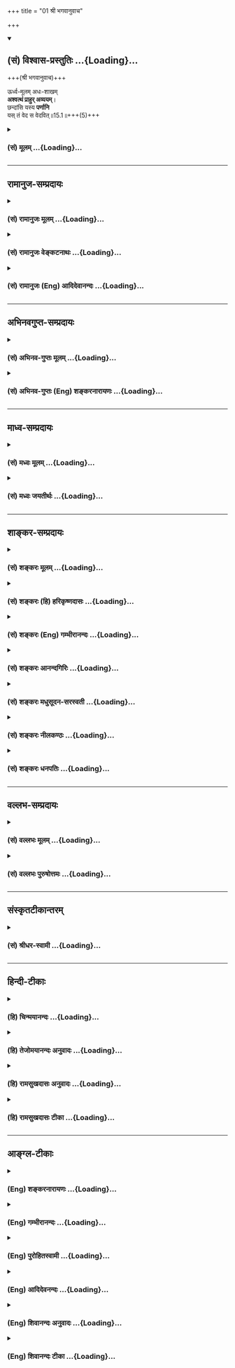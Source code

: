 +++
title = "01 श्री भगवानुवाच"

+++
<div class="js_include" newlevelforh1="2" title="(सं) विश्वास-प्रस्तुतिः" unfilled url="/purANam_vaiShNavam/mahAbhAratam/06-bhIShma-parva/03-bhagavad-gItA-parva/saMskRtam/vishvAsa-prastutiH/15_puruShottama-yogaH/01_shrI_bhagavAnuvAc.md">
<details open><summary><h2>(सं) विश्वास-प्रस्तुतिः ...{Loading}...</h2></summary>

+++(श्री भगवानुवाच)+++

ऊर्ध्व-मूलम् अधः-शाखम्  
**अश्वत्थं प्राहुर् अव्ययम्**।  
छन्दांसि यस्य **पर्णानि**  
यस् तं वेद स वेदवित्॥15.1॥+++(5)+++
</details>
</div>
<div class="js_include collapsed" newlevelforh1="3" title="(सं) मूलम्" unfilled url="/purANam_vaiShNavam/mahAbhAratam/06-bhIShma-parva/03-bhagavad-gItA-parva/saMskRtam/mUlam/15_puruShottama-yogaH/01_shrI_bhagavAnuvAc.md">
<details><summary><h3>(सं) मूलम् ...{Loading}...</h3></summary>

श्री भगवानुवाच  
ऊर्ध्वमूलमधःशाखमश्वत्थं प्राहुरव्ययम्।  
छन्दांसि यस्य पर्णानि यस्तं वेद स वेदवित्।।15.1।।
</details>
</div>


_________________
## रामानुज-सम्प्रदायः
<div class="js_include collapsed" newlevelforh1="3" title="(सं) रामानुजः मूलम्" unfilled url="/purANam_vaiShNavam/mahAbhAratam/06-bhIShma-parva/03-bhagavad-gItA-parva/saMskRtam/rAmAnujaH/mUlam/15_puruShottama-yogaH/01_shrI_bhagavAnuvAc.md">
<details><summary><h3>(सं) रामानुजः मूलम् ...{Loading}...</h3></summary>

क्षेत्राध्याये क्षेत्रक्षेत्रज्ञभूतयोः प्रकृतिपुरुषयोः स्वरूपं विशोध्य विशुद्धस्यापरिच्छिन्नज्ञानैकाकारस्यैव पुरुषस्य प्राकृतगुणसङ्गप्रवाहनिमित्तो देवाद्याकारपरिणतप्रकृतिसम्बन्धो ऽनादिर् इत्य् उक्तम् । अनन्तरे चाध्याये पुरुषस्य कार्यकारणोभयावस्थप्रकृतिसम्बन्धो गुणसङ्गमूलो भगवतैव कृत इत्य् उक्त्वा गुणसङ्गप्रकारं सविस्तरं प्रतिपाद्य गुणसङ्गनिवृत्तिपूर्वकात्मयाथात्म्यावाप्तिश् च भगवद्भक्तिमूलेत्य् उक्तम् । इदानीं भजनीयस्य भगवतः क्षराक्षरात्मकबद्धमुक्तविभूतिमत्ताम्, विभूतिभूतात् क्षराक्षरपुरुषद्वयान् निखिलहेयप्रत्यनीककल्याणैक्तानतया अत्यन्तोत्कर्षेण विसजातीयस्य भगवतः पुरुषोत्तमत्वं च वक्तुम् आरभते । तत्र तावद् असङ्गरूपशस्त्रच्छिन्नबन्धाम् अक्षराख्यविभूतिं वक्तुं छेद्यरूपबन्धाकारेण विततम् अचित्परिणामविशेषम् अश्वत्थवृक्षाकारम् कल्पयन्

।।15.1।। श्रीभगवानुवाच -- यं संसाराख्यम् **अश्वत्थम् ऊर्ध्वमूलम् अधःशाखम्
अव्ययं प्राहुः श्रुतयः** -- ऊर्ध्वमूलोऽवाक्शाख एषोऽश्वत्थः सनातनः। (क॰
उ॰ 2।3।1)ऊर्ध्वमूलमवाक्शाखं वृक्षं यो वेद संप्रति (आरण्य॰ 1।11।5)
इत्याद्याः। सप्तलोकोपरि निविष्टचतुर्मुखादित्वेन तस्य ऊर्ध्वमूलत्वम्;
पृथिवीनिवासिसकलनरपशुमृगपक्षिकृमि कीटपतङ्गस्थावरान्ततया अधःशाखत्वम्
असङ्गहेतुभूताद् आसम्यग् ज्ञानोदयात् प्रवाहरूपेण अच्छेद्यत्वेन
अव्ययत्वम्।**यस्य** च अश्वत्थस्य **छन्दांसि पर्णानि** आहुः छन्दांसि
श्रुतयः।  
  
वायव्यं श्वेतमालभेत भूतिकामः (यजुः 2।1।1)ऐन्द्राग्नमेकादशकपालं निर्वपेत्
प्रजाकामः (यजुः का॰ 2।1) इत्यादिश्रुतिप्रतिपादितैः काम्यकर्मभिः विवर्धते
अयं संसारवृक्षः इति छन्दांसि एव अस्य पर्णानि; पत्रैः हि वृक्षो
वर्धते।**यः तम्** एवंभूतम् अश्वत्थं **वेद स वेदवित्;** वेदो हि
संसारवृक्षस्य छेदोपायं वदति; छेद्यस्य वृक्षस्य स्वरूपज्ञानं
छेदनोपायज्ञानोपयोगि इति वेदविद् इति उच्यते।**तस्य** मनुष्यादिशाखस्य
वृक्षस्य तत्तत्कर्मकृता अपराः **च अधः शाखाः** पुनरपि मनुष्यपश्वादिरूपेण
**प्रसृताः** भवन्ति; **ऊर्ध्वं च** गन्धर्वयक्षदेवादिरूपेण प्रसृता
भवन्ति। ताः च **गुणप्रवृद्धाः** गुणैः सत्त्वादिभिः प्रवृद्धाः;
**विषयप्रवालाः** शब्दादिविषयपल्लवाः। कथम् इति अत्र आह --

</details>
</div>
<div class="js_include collapsed" newlevelforh1="3" title="(सं) रामानुजः वेङ्कटनाथः" unfilled url="/purANam_vaiShNavam/mahAbhAratam/06-bhIShma-parva/03-bhagavad-gItA-parva/saMskRtam/rAmAnujaH/venkaTanAthaH/15_puruShottama-yogaH/01_shrI_bhagavAnuvAc.md">
<details><summary><h3>(सं) रामानुजः वेङ्कटनाथः ...{Loading}...</h3></summary>

  
  
।।15.1।। एवमध्यायद्वयेन प्रथमषट्कोदितप्रकृतिपुरुषतत्प्रकारविशेषविशोधनं
कृतम् तत्रेयं प्रकृतिः स्वगुणैर्यदधीनसत्तादि पुरुषश्च यदपराधाद्बद्धः
यत्प्रसादाच्च मोक्ष्यत इत्युक्तम् स इदानीं मध्यमषट्कोदितः परमात्मा
विशोध्यत इति सङ्गतिमाह -- क्षेत्राध्याय इत्यादिनाआरभत इत्यन्तेन।
एतेनअचिन्मिश्राद्विशुद्धाच्च चेतनात्पुरुषोत्तमः।
व्यापनाद्भरणात्स्वाम्यादन्यः पञ्चदशोदितः \[गी.सं.19\] इति
सङ्ग्रहश्लोकोऽप्यनुसंहितः। त्रयोदशशेषतया चतुर्दशे वृत्ते तदन्तेमां च
(26;27) इत्यादिश्लोकद्वयेन अव्यभिचारिभक्त्या भजनीयः फलप्रदश्च परमपुरुषः
प्रसक्तः पञ्चदशे तत्प्रकर्षविशेषविशोधनपरतया चतुर्दशेन
सङ्गतिःभजनीयस्येत्यनेन दर्शिता। विभूतिमत्त्वप्रतिपादनमिह
वैलक्षण्यप्रतिपादनार्थमित्यभिप्रायेणआरभत इत्युक्तम्। प्रकृताभ्यां
बद्धमुक्ताभ्यां विभूतिमत्त्वमिह वर्ण्यत इत्यपि
प्रकृताध्यायद्वयसङ्गतिरभिप्रेता। तत्रऊर्ध्वमूलम्
इत्यादेरध्यायारम्भग्रन्थस्य जरद्गवादिवाक्यवदनन्वितत्वम्; अन्वितत्वेऽपि
प्रकृताप्रकृतप्रकरिष्यमाणासङ्गतिं च परिहर्तुमाह -- तत्र तावदिति।
प्रतिपत्तिसौकर्यार्थं श्रुत्यनुसारेणेदमश्वत्थवृक्षाकारकल्पनम्।
परतत्त्वबुभुत्साहेतुभूतवैराग्यार्थमित्येके; विभूतितयाऽवसितया च
विभूतिमत्परत्वप्रतिपादनार्थत्वात्तस्येति।
अनन्तरमसङ्गशस्त्रच्छेद्यत्वोक्तेः सङ्गविषयः संसार एवात्राश्वत्थरूपेण
कल्पित इति गम्यते तत्र
लौकिकाश्वत्थाद्वैलक्षण्यज्ञापनायोर्ध्वमूलत्वाद्याश्चर्यप्रदर्शनमिति
भावः। ननु मूलप्रकृतिरेवात्राश्वत्थतया कल्प्यत इति किं न
गृह्यतेगुणप्रवृद्धा विषयप्रवालाः \[15।2\] इत्यादीनि च तत्र सुसङ्गतानि
मैवं; साक्षात्सङ्गविषयत्वाभावादसङ्गशस्त्रच्छेद्यत्वस्य च
मुख्यस्याविनाशित्वेनानन्वयात्तदिदमभिप्रेत्योक्तम् --
अचित्परिणामविशेषमिति;यं संसाराख्यमिति च।  
  
अयमेवार्थः पुराणेऽपि पठ्यते -- अव्यक्तमूलप्रभवस्तस्यैवानुग्रहोच्छ्रितः।
बुद्धिस्कन्धमयश्चैव इन्द्रियान्तरकोटरः।। महाभूतविशाखश्च विषयैः
पत्रशाखवान्।। धर्माधर्मसुपुष्पश्च सुखदुःखफलोदयः।। आजीव्यः सर्वभूतानां
ब्रह्मवृक्षः सनातनः। एतद्ब्रह्मवनं चैव ब्रह्मवृक्षस्य तस्य
तत्।। एतच्छित्त्वा च भित्त्वा च ज्ञानेन परमासिना। ततश्चात्मरतिं प्राप्य
यस्मान्नावर्तते पुनः \[म.भा.14।35।2022ना.पु.16।5;6;7;11\] इत्यादि।
केचित्पुरुषाणामेकैकस्मिञ्छरीरे शिरस ऊर्ध्वत्वात्पाण्यादीनां
चाधोमुखत्वादूर्ध्वमूलत्वादिकल्पनामाहुः। पुनश्चान्यथाऽऽहुःतदिदं
व्यष्टिक्षेत्रम्; अथ समष्टिक्षेत्रमुच्यते कृत्स्नमिदं ब्रह्माण्डं
हिरण्यगर्भशरीरं विराडित्युच्यते तस्य द्यौः शिरश्चक्षुषी चन्द्रसूर्यौ
दिशः श्रोत्रे मध्यमाकाशं शरीरम्; पृथिवी पादौ;
तस्मिन्नप्यूर्ध्वमूलमधश्शाखम् इति योजयितव्यम्। प्राणिवंशो वा अश्वत्थो
वृक्षः तस्य मूलं ब्रह्मा उपरिष्टात्स्थितः इत्यादि। अधश्चोर्ध्वं च  
  

</details>
</div>
<div class="js_include collapsed" newlevelforh1="3" title="(सं) रामानुजः (Eng) आदिदेवानन्दः" unfilled url="/purANam_vaiShNavam/mahAbhAratam/06-bhIShma-parva/03-bhagavad-gItA-parva/saMskRtam/rAmAnujaH/english/AdidevAnandaH/15_puruShottama-yogaH/01_shrI_bhagavAnuvAc.md">
<details><summary><h3>(सं) रामानुजः (Eng) आदिदेवानन्दः ...{Loading}...</h3></summary>

15.1 The Lord said The Vedas speak of the imperishable 'Asvattha tree'
called Samsara, which has its 'roots above and branches below', in such passages as the following: This Asvattha tree with its roots above and branches below is eternal' (Ka. U., 6.1), and 'He who knows the tree with its roots above and branches below' (Tai. A., 1.11.5). It has its roots above since it has its roots in Brahma (the Creator otherwise known as Hiranyagarbha) who is seated above the seven worlds. It has
'branches below' ending with denizens like men, animals, beasts, worms,
insects, birds and immovables. It is 'immutable' since it cannot be felled, being of the form of a continual flow. It can be felled only at the dawn of perfect knowledge which causes detachment. They say that the leaves of this Asvattha tree constitute the Vedas. 'The Vedas are said to be the leaves', since this tree of Samsara increases by actions prompted by worldly desires as taught in certain Srutis as, 'He who desires prosperity should sacrifice a white animal to Vayu' (Taitt.
Sam., 2.1.1) and 'The desirer of offspring shall offer to Indra and Agni a sacrifice with eleven cups of rice-cakes' (Ibid., 2.2.1). Indeed the tree flourishes with the help of leaves. He who knows the Asvattha of such a nature 'knows the Vedas'. The Vedas also set forth the means of felling this tree of Samsara. He who understands this is called the knower of the Vedas, since knowledge of the nature of the tree to be cut off is helpful to the knowledge concerning the means of felling the tree. This tree spreads downward with men etc., who are the products of their Karma, as branches. It again spreads above into Gandharvas,
Yaksas, gods, etc. They are nourished by the Gunas of Sattva etc. They have tender shoots augmented by sense-objects. How does this happen; Sri Krsna explains:

</details>
</div>


_________________
## अभिनवगुप्त-सम्प्रदायः
<div class="js_include collapsed" newlevelforh1="3" title="(सं) अभिनव-गुप्तः मूलम्" unfilled url="/purANam_vaiShNavam/mahAbhAratam/06-bhIShma-parva/03-bhagavad-gItA-parva/saMskRtam/abhinava-guptaH/mUlam/15_puruShottama-yogaH/01_shrI_bhagavAnuvAc.md">
<details><summary><h3>(सं) अभिनव-गुप्तः मूलम् ...{Loading}...</h3></summary>

।।15.1 -- 15.2।। ऊर्ध्वमूलमिति। अधश्चेति। अनेन शास्त्रान्तरेषु यदुच्यते
अश्वत्थः सर्वं; स एवोपासनीयः इत्यादि; तस्य भगवद्ब्रह्मोपासा
तात्पर्यमित्युच्यते। मूलं प्रशान्तरूपम् +++(K प्रशान्तं रूपम्)+++। तत्
ऊर्ध्वं; सर्वतो हि निवृत्तस्य तदाप्तिः। छन्दांसि पर्णानि इति -- यथा
वृक्षस्य मानत्वफलवत्त्वसरसतादयः +++(S; फलत्व -- )+++ पर्णैः सूच्यन्ते; एवं
ब्रह्मतत्त्वस्य वेदोपलक्षितशास्त्रद्वारिका प्रतीतिरित्याख्यायते। गुणैः;
सत्त्वादिभिः प्रवृद्धाः; देवादिस्थावरान्ततया। तस्य च शुभाशुभात्मकानि
कर्माणि अधस्तनमूलानि +++(;N -- मूलानि यस्य)+++।

</details>
</div>
<div class="js_include collapsed" newlevelforh1="3" title="(सं) अभिनव-गुप्तः (Eng) शङ्करनारायणः" unfilled url="/purANam_vaiShNavam/mahAbhAratam/06-bhIShma-parva/03-bhagavad-gItA-parva/saMskRtam/abhinava-guptaH/english/shankaranArAyaNaH/15_puruShottama-yogaH/01_shrI_bhagavAnuvAc.md">
<details><summary><h3>(सं) अभिनव-गुप्तः (Eng) शङ्करनारायणः ...{Loading}...</h3></summary>

15.1 See Comment under 15.2

</details>
</div>


_________________
## माध्व-सम्प्रदायः
<div class="js_include collapsed" newlevelforh1="3" title="(सं) मध्वः मूलम्" unfilled url="/purANam_vaiShNavam/mahAbhAratam/06-bhIShma-parva/03-bhagavad-gItA-parva/saMskRtam/madhvaH/mUlam/15_puruShottama-yogaH/01_shrI_bhagavAnuvAc.md">
<details><summary><h3>(सं) मध्वः मूलम् ...{Loading}...</h3></summary>

।।15.1।। संसारच्छेत्रे नमः। संसारस्वरूपतदत्ययोपायविज्ञानान्यस्मिन्नध्याये
दर्शयति। ऊर्ध्वो विष्णुः ऊर्ध्वपवित्रो वाजिनीवस्वमृतमस्मि। द्रविण ्ँ
सवर्चसम् \[तै.उ.1।10\] इति हि श्रुतिः। ऊर्ध्व उत्तमः सर्वतः; अधो
निकृष्टं शाखा भूतानि। श्वोऽप्येकप्रकारेण न तिष्ठतीत्यश्वत्थः। तथापि न
प्रवाहव्ययः। पूर्वब्रह्मकाले यथास्थितिः; तथा सर्वत्रापीत्यव्ययता।
फलकारणत्वाच्छन्दसां पर्णत्वम्; न हि कदाचिदप्यजाते पर्णे फलोत्पत्तिः।

</details>
</div>
<div class="js_include collapsed" newlevelforh1="3" title="(सं) मध्वः जयतीर्थः" unfilled url="/purANam_vaiShNavam/mahAbhAratam/06-bhIShma-parva/03-bhagavad-gItA-parva/saMskRtam/madhvaH/jayatIrthaH/15_puruShottama-yogaH/01_shrI_bhagavAnuvAc.md">
<details><summary><h3>(सं) मध्वः जयतीर्थः ...{Loading}...</h3></summary>

।।15.1।। अध्यायप्रतिपाद्यमर्थमाह -- **संसारे**ति। संसरत्यनेनेति संसारः
प्रकृत्यदिकं क्षेत्रम्। पूर्वाध्याये संसारैकदेशानां गुणानामेव वृत्तं
दर्शितम्; अत्र पुनः समग्रं संसारस्वरूपं प्रदर्श्य तदत्ययेच्छामुत्पाद्य
तत्साधनजिज्ञासुं प्रति प्रागुक्तं साधनं प्रपञ्चयति। तत्प्रसङ्गादलौकिकं
भगवन्महिमानं च दर्शयत्यनेनाध्यायेनेत्यर्थः। जगद्वृक्षस्योर्ध्वमूलत्वं
घटयितुमूर्ध्वशब्दाभिधेयं तावदाह -- **ऊर्ध्व** इति। कुतः
श्रौतप्रयोगादित्याह -- **ऊर्ध्वे**ति। आदौ तावदहमूर्ध्वेन विष्णुना
पवित्रो निष्पापोऽस्मि ततो वाजिरूपश्च नेता च वाजिनीः सूर्यः तत्र वसतीति
वाजिनीवसुः; तेन वाजिनीवसुना विष्णुना अमृतं
प्रारब्धकर्मनिर्मुक्तश्चास्मि। स तेजसि सूर्ये सम्पन्नः \[प्रश्नो.5।5\]
इति श्रुतेः। ततश्च तेनैव सवर्चसं सप्रभं अनुभूयमानमिति यावत्। द्रविणं धनं
सुखं चास्मीत्यर्थः। वर्चसशब्दोऽकारान्तोऽप्यस्ति ब्रह्महस्तिभ्यां वर्चसः
\[अष्टा.5।4।78\] इत्यत्र योगविभागात्समासान्तो वा; विष्णुप्रसङ्गदर्शनाय
श्रुतिशेषोदाहरणम्। इदानीं तस्य तत्र प्रवृत्तौ निमित्तमाह -- **ऊर्ध्व**
इति। उन्नतो ह्यूर्ध्व उच्यते अतो ब्रह्मादिलोकस्थत्वादिलक्षणा
सूक्ष्मत्वादिगुणयोगो वा नाश्रयणीयः सर्वतः सर्वस्मात्प्रपञ्चात् सर्वैश्च
गुणैः। अधश्शाखं इत्येतद्धटयन्नधश्शब्दार्थं तावदाह -- **अध** इति। शाखाः
काः इत्यत आह -- **शाखा** इति। तानि हि मूलापेक्षयाऽपकृष्टानि। ननु
वृक्षमात्रस्य सारूप्यमभिदधता,कथमश्वत्थत्वमस्योच्यते इत्यत आह --
**श्वोऽपी**ति। सुपि स्थः \[अष्टा.3।2।4\] इति कः; श्वसः सकारस्य तकारो
धातुसकारस्य लोपश्च निरुक्तत्वात्। श्वः स्थाता श्वत्थः; श्वत्थो न
भवतीत्यश्वत्थः; किमुत कालान्तर इत्यपिशब्दः। ननु पदार्थानां
बहुकालस्थायित्वदर्शनात्कथमेतत् इत्यत उक्तम् -- **एके**ति। तिष्ठतीति
लुडर्थेनादरसूचनाय लट्। अथवाऽपिशब्देन वर्तमानातीतयोः समुच्चयः। ततः
क्रियाप्रबन्धे लट्। तर्ह्यव्ययमिति व्याघात इत्यत आह -- **तथापी**ति
विकारित्वेऽपि। एतदपि नास्ति। जगत्प्रवाहस्य प्रलये व्ययादित्यत आह --
**पूर्वे**ति। छन्दसां पर्णत्वं घटयति -- **फले**ति।
फलकारित्वसादृश्यादित्यर्थः। तत्र फलं मोक्षादिकम्। छन्दसां वेदानाम्।
स्यादिदं यदि पर्णानां फलकारणत्वं स्यात् तदेव कुतः
अन्वयव्यतिरेकाभ्यामित्याह -- **न ही**ति। किन्तु जात एवेत्यन्वयोऽपि
वाच्यः।

</details>
</div>


_________________
## शाङ्कर-सम्प्रदायः
<div class="js_include collapsed" newlevelforh1="3" title="(सं) शङ्करः मूलम्" unfilled url="/purANam_vaiShNavam/mahAbhAratam/06-bhIShma-parva/03-bhagavad-gItA-parva/saMskRtam/shankaraH/mUlam/15_puruShottama-yogaH/01_shrI_bhagavAnuvAc.md">
<details><summary><h3>(सं) शङ्करः मूलम् ...{Loading}...</h3></summary>

यस्मात् मदधीनं कर्मिणां कर्मफलं ज्ञानिनां च ज्ञानफलम् , अतः भक्तियोगेन मां ये सेवंते ते मम प्रसादात् ज्ञानप्राप्तिक्रमेण गुणातीताः मोक्षं गच्छन्ति । किमु वक्तव्यम् आत्मनः तत्त्वमेव सम्यक् विजानन्तः इति अतः भगवान् अर्जुनेन अपृष्टोऽपि आत्मनः तत्त्वं विवक्षुः उवाच ‘ऊर्ध्वमूलम्’ इत्यादिना । तत्र तावत् वृक्षरूपककल्पनया वैराग्यहेतोः संसारस्वरूपं वर्णयति — विरक्तस्य हि संसारात् भगवत्तत्त्वज्ञाने अधिकारः, न अन्यस्येति ॥

।।15.1।। -- **ऊर्ध्वमूलं** कालतः सूक्ष्मत्वात् कारणत्वात् नित्यत्वात्
महत्त्वाच्च ऊर्ध्वम् उच्यते ब्रह्म अव्यक्तं मायाशक्तिमत्; तत् मूलं
अस्येति सोऽयं संसारवृक्षः ऊर्ध्वमूलः। श्रुतेश्च -- ऊर्ध्वमूलोऽर्वाक्शाख
एषोऽश्वत्थः सनातनः (क0 उ₀ 2।6।1) इति। पुराणे च --
अव्यक्तमूलप्रभवस्तस्यैवानुग्रहोच्छ्रितः। बुद्धिस्कन्धमयश्चैव
इन्द्रियान्तरकोटरः।। महाभूतविशाखश्च विषयैः पत्रवांस्तथा।
धर्माधर्मसुपुष्पश्च सुखदुःखफलोदयः।। आजीव्यः सर्वभूतानां ब्रह्मवृक्षः
सनातनः। एतद्ब्रह्मवनं चैव ब्रह्माचरति नित्यशः।। एतच्छित्त्वा च भित्त्वा च
ज्ञानेन परमासिना। ततश्चात्मरतिं प्राप्य तस्मान्नावर्तते पुनः।। इत्यादि।
तम् ऊर्ध्वमूलं संसारं मायामयं वृक्षम् **अधःशाखं** महदहंकारतन्मात्रादयः
शाखा इव अस्य अधः भवन्तीति सोऽयं अधःशाखः; तम् अधःशाखम्। न श्वोऽपि स्थाता
इति अश्वत्थः तं क्षणप्रध्वंसिनम् **अश्वत्थं प्रा**हुः कथयन्ति **अव्ययं**
संसारमायायाः अनादिकालप्रवृत्तत्वात् सोऽयं संसारवृक्षः अव्ययः;
अनाद्यन्तदेहादिसंतानाश्रयः हि सुप्रसिद्धः; तम् अव्ययम्। तस्यैव
संसारवृक्षस्य इदम् अन्यत् विशेषणम् -- **छन्दांसि** यस्य पर्णानि;
छन्दांसि च्छादनात् ऋग्यजुःसामलक्षणानि **यस्य** संसारवृक्षस्य पर्णानीव
**पर्णानि।** यथा वृक्षस्य परिरक्षणार्थानि पर्णानि; तथा वेदाः
संसारवृक्षपरिरक्षणार्थाः; धर्माधर्मतद्धेतुफलप्रदर्शनार्थत्वात्।
यथाव्याख्यातं संसारवृक्षं समूलं **यः तं वेद सः वेदवित्;** वेदार्थवित्
इत्यर्थः। न हि समूलात् संसारवृक्षात् अस्मात् ज्ञेयः अन्यः अणुमात्रोऽपि
अवशिष्टः अस्ति इत्यतः सर्वज्ञः सर्ववेदार्थविदिति समूलसंसारवृक्षज्ञानं
स्तौति।। तस्य एतस्य संसारवृक्षस्य अपरा अवयवकल्पना उच्यते --,

</details>
</div>
<div class="js_include collapsed" newlevelforh1="3" title="(सं) शङ्करः (हि) हरिकृष्णदासः" unfilled url="/purANam_vaiShNavam/mahAbhAratam/06-bhIShma-parva/03-bhagavad-gItA-parva/saMskRtam/shankaraH/hindI/harikRShNadAsaH/15_puruShottama-yogaH/01_shrI_bhagavAnuvAc.md">
<details><summary><h3>(सं) शङ्करः (हि) हरिकृष्णदासः ...{Loading}...</h3></summary>

।।15.1।। यहाँ पहले वैराग्यके लिये वृक्षस्वरूपकी कल्पना करके; संसारके
स्वरूपका वर्णन करते हैं क्योंकि संसारसे विरक्त हुए पुरुषको ही भगवान्का
तत्त्व जाननेमें अधिकार है; अन्यको नहीं। अतः श्रीभगवान् बोले --, ( यह
संसाररूप वृक्ष ) ऊर्ध्वमूलवाला है। कालकी अपेक्षा भी सूक्ष्म; सबका कारण;
नित्य और महान् होनेके कारण अव्यक्तमायाशक्तियुक्त ब्रह्म सबसे ऊँचा कहा
जाता है; वही इसका मूल है; इसलिये यह संसारवृक्ष ऊपरकी ओर मूलवाला है। ऊपर
मूल और नीचे शाखावाला इस श्रुतिसे भी यही प्रमाणित होता है। पुराणमें भी
कहा है -- अव्यक्तरूप मूलसे उत्पन्न हुआ उसीके अनुग्रहसे बढ़ा हुआ;
बुद्धिरूप प्रधान शाखासे युक्त; बीचबीचमें इन्द्रियरूप कोटरोंवाला;
महाभूतरूप शाखाप्रतिशाखाओंवाला; विषयरूप पत्तोंवाला; धर्म और अधर्मरूप
सुन्दर पुष्पोंवाला तथा जिसमें सुख दुःखरूप फल लगे हुए हैं ऐसा यह सब
भूतोंका आजीव्य सनातन ब्रह्मवृक्ष है। यही ब्रह्मवन है; इसीमें ब्रह्म सदा
रहता है। ऐसे इसी ब्रह्मवृक्षका ज्ञानरूप श्रेष्ठ खड्गद्वारा छेदनभेदन करके
और आत्मामें प्रीतिलाभ करके फिर वहाँसे नहीं लौटता इत्यादि। ऐसे ऊपर मूल और
नीचे शाखावाले इस मायामय संसारवृक्षको; अर्थात् महत्तत्त्व; अहंकार;
तन्मात्रादि; शाखाकी भाँति जिसके नीचे हैं; ऐसे इस नीचेकी ओर शाखावाले और
कलतक भी न रहनेवाले इस क्षणभङ्गुर अश्वत्थ वृक्षको अव्यय कहते हैं। यह
मायामय संसार; अनादि कालसे चला आ रहा है; इसीसे यह संसारवृक्ष अव्यय माना
जाता है तथा यह आदिअन्तसे रहित शरीर आदिकी परम्पराका आश्रय सुप्रसिद्ध है;
अतः इसको अव्यय कहते हैं। उस संसारवृक्षका ही यह अन्य विशेषण ( कहा जाता )
है। ऋक् यजु और सामरूप वेद; जिस संसारवृक्षके पत्तोंकी भाँति रक्षा
करनेवाले होनेसे पत्ते हैं। जैसे पत्ते वृक्षकी रक्षा करनेवाले होते हैं;
वैसे ही वेद धर्मअधर्म; उनके कारण और फलको प्रकाशित करनेवाले होनेसे;
संसाररूप वृक्षकी रक्षा करनेवाले हैं। ऐसा जो यह विस्तारपूर्वक बतलाया हुआ
संसारवृक्ष है; इसको जो मूलके सहित जानता है; वह वेदको जाननेवाला अर्थात्
वेदके अर्थको जाननेवाला है। क्योंकि इस मूलसहित संसारवृक्षसे अतिरिक्त अन्य
जाननेयोग्य वस्तु अणुमात्र भी नहीं है। सुतरां जो इस प्रकार वेदार्थको
जाननेवाला है वह सर्वज्ञ है। इस प्रकार मूलसहित संसारवृक्षके ज्ञानकी
स्तुति करते हैं। उसी संसारवृक्षके अन्य अङ्गोंकी कल्पना कही जाती है।  
  

</details>
</div>
<div class="js_include collapsed" newlevelforh1="3" title="(सं) शङ्करः (Eng) गम्भीरानन्दः" unfilled url="/purANam_vaiShNavam/mahAbhAratam/06-bhIShma-parva/03-bhagavad-gItA-parva/saMskRtam/shankaraH/english/gambhIrAnandaH/15_puruShottama-yogaH/01_shrI_bhagavAnuvAc.md">
<details><summary><h3>(सं) शङ्करः (Eng) गम्भीरानन्दः ...{Loading}...</h3></summary>

15.1 Urdhva-mulam, that which has its roots upwards:- Brahman, possessed
of the unmanifest power in the form of Maya, is referred to by the word
'upward' because of Its subtleness in point of time by virtue of Its
being the Cause, and also because of Its eternality and vastness; and
That is the root (mulam) of this world. The Tree of the World which is
such, is urdhva-mulam. This accords with the Upanisadic text, 'This has
its roots above and branches below' (Ka. 2.6.1). In the Purana also we
have: It sprouts from the Root in the form of the Unmanifest; it grows
through the sturdiness of that very One. And it has abundance of
intelligence as its trunk, and the appertures of the organs as the
hollows. The great elements are its boughs \[A.G. takes the word visakha
(boughs) in the sense of stambha, perhaps meaning the aerial
roots.-Tr.\]; so also, it has the objects of perception as its leaves.
It has virtue and vice as its beautiful flowers, and happiness and
sorrow are the fruits it bears. This eternal Tree presided over by
Brahman is a means of livelihood to all creatures. And this verily is
the resort of Brahman \[Or, etat brahma-vanam means: This Tree has
Brahman as its object of adoration, its support. For, the world has
nothing but Brahman as its support.\] in it Brahman dwells for ever.
Having felled and split this Tree with the great sword of Knowledge, and
then attaining the bliss of the Self, one does not return from that
(bliss).' (Cf. Mbh. As. 47.12-15.) That Tree which has its roots upwards
and is constituted by the enchantment of mundane existence, and
adhah-sakham, which has the branches downwards-mahat, \[See under
7.4.-Tr.\] egoism, subtle elements, etc. are its branches (sakhah), as
it were, extending downwards (adhah); so, it has its branches
downwards-; that Tree with its branches downwards, which does not (a)
last (stha) even for the morrow (svah), is asvatthah (lit. Peepul tree).
Ahuh, they say; that the asvatthah, Peepul Tree, undergoing destruction
every moment; is avyayam, imperishable, and constituted by the
enchantments of mundane existence. Having been in existence from time
without beginning, that Tree of the World is imperishable. It is,
indeed, will known as the sustainer of the beginningless and ceaseless
series of bodies etc. They call that the imperishable. Of that very Tree
of the World here is another alification: Yasya, that Tree of the World
of which; chandamsi-chandas being derived in the sense of covering
(protecting)-, the Vedas in the form of Rk, Yajus and Sama; are the
parnani, leaves, as it were. As leaves serve as protectors of a tree, so
the Vedas serve as the protectors of the world; for they reveal what are
virtue and vice as also their causes and results. Yah, he who; veda,
knows; tam, that-the Tree of the World along with its root, as has been
explained; sah, he; is a vedavit, knower of the Vedas, i.e. versed in
the meaning of the Vedas. Since, apart from this Tree of the World along
with its root, not even an iota of any other thing remains to be known,
therefore he who knows the purport of the Vedas is omniscient. In this
way the Lord euligizes the knowledge of the Tree together with its root.
An imagery of the other parts of that very Tree of the World is being
presented:

</details>
</div>
<div class="js_include collapsed" newlevelforh1="3" title="(सं) शङ्करः आनन्दगिरिः" unfilled url="/purANam_vaiShNavam/mahAbhAratam/06-bhIShma-parva/03-bhagavad-gItA-parva/saMskRtam/shankaraH/AnandagiriH/15_puruShottama-yogaH/01_shrI_bhagavAnuvAc.md">
<details><summary><h3>(सं) शङ्करः आनन्दगिरिः ...{Loading}...</h3></summary>

।।15.1।। ज्ञानेन गुणात्यये दर्शिते नाशित्वे तेषां विना
ज्ञानेनानत्ययादनाशित्वे तेनापि तद्योग्यत्वान्न ज्ञानं
गुणात्ययहेतुरित्याशङ्कां निरस्य साक्षादेव श्रवणादिहेतुं संन्यासं
विधित्सुर्ब्रह्मत्वस्य परमपुरुषार्थतां च विवक्षुरध्यायान्तरमारभते --
**यस्मादिति।** कर्मिणो ज्ञानिनश्च शास्त्रेऽधिकृतास्तत्र कर्मिणां
कर्मानुकूलं फलमीश्वरायत्तंफलमत उपपत्तेः इति न्यायाज्ज्ञानिनामपि
तत्फलमीश्वरायत्तमेवततो ह्यस्य बन्धविपर्ययौ इत्युक्तत्वाद्; यस्मादेवं
तस्माद्ये भक्त्याख्येन योगेन मामेव सेवन्ते ते मत्प्रसादद्वारा ज्ञानं
प्राप्य गुणातीताः मुक्ता भवन्तीति स्थितमित्यर्थः। ये त्वात्मनस्तत्त्वमेव
संदेहाद्यपोहेन जानन्ति ते तेन ज्ञानेन गुणातीताः सन्तो मुक्तिं गच्छन्तीति
किमु वक्तव्यमित्यर्थसिद्धमर्थमाह -- **किमु वक्तव्यमिति।**
आत्मतत्त्वाज्ञानं यतः संसारहेतुः; ज्ञानं मोक्षानुकूलमतोऽर्जुनेन किं
तदित्यपृष्टमपि तत्त्वं भगवानुक्तवान्प्रश्नाभावेऽपि तस्य
तद्व्युत्पादनाभिमानादित्याह -- **अति इति।** तत्त्वे विवक्षिते किमिति
संसारो वर्ण्यते तत्राह -- **तत्रेति।** अध्यायादिः सप्तम्यर्थः।
वैराग्यमपि किमिति मृग्यते तत्राह -- **विरक्तस्येति।** इति वैराग्याय
संसारवर्णनमिति शेषः। नाशसभावनायै वृक्षरूपकं बन्धहेतोर्दर्शयति --
**ऊर्ध्वमूलमिति।** कथं कालतः सूक्ष्मत्वं तदाह -- **कारणत्वादिति।** तदेव
कथं कार्यापेक्षया नियतपूर्वभावित्वादित्याह -- **नित्यत्वादिति।**
सर्वव्यापित्वाच्चोत्कर्षं संभावयति -- **महत्त्वाच्चेति।**
ऊर्ध्वमुच्छ्रितमुत्कृष्टमिति यावत्। तस्य कूटस्थस्य कथं
मूलत्वमित्याशङ्क्याह -- **अव्यक्तेति।** स्मृतिमूलत्वेन श्रुतिमुदाहरति --
**श्रुतेश्चेति।** अवाञ्च्यो निकृष्टाः शाखा इव महदाद्या यस्य स तथा।
प्रकृते संसारवृक्षे पुराणसंमतिमाह -- **पुराणे चेति।** अव्यक्तमव्याकृतं
तदेव मूलं तस्मात्प्रभवनं प्रभवो यस्य स तथा तस्यैव
मूलस्याव्यक्तस्यानुग्रहादतिदृढत्वादुत्थितः संवर्धितः। तस्य
लौकिकवृक्षसाधर्म्यमाह -- **बुद्धीत्यादिना।** वृक्षस्य हि शाखाः
स्कन्धादुद्भवन्ति संसारस्य च बुद्धेः सकाशान्नानापरिणामा जायन्ते तेन
बुद्धिरेव स्कन्धस्तन्मयस्तत्प्रचुरोऽयं संसारतरुरिन्द्रियाणामन्तराणि
छिद्राणि कोटराणि यस्य स तथा। महान्ति भूतानि पृथिव्यादीन्याकाशान्तानि
विशाखाः स्तम्भा यस्य स तथा। आजीव्यत्वमुपजीव्यत्वं; ब्रह्मणाधिष्ठितो
वृक्षो ब्रह्मवृक्षस्तथापि ज्ञानं विना छेत्तुमशक्यतया सनातनश्चिरंतनः।
एतच्च ब्रह्मणः परस्यात्मनो वनं वननीयं संभजनीयमत्र हि ब्रह्म प्रतिष्ठितं
वृक्षस्य तस्य संसाराख्यस्य तदेव ब्रह्म सारभूतमथवास्य
ब्रह्मवृक्षस्यानवच्छिन्नस्य संसारमण्डलस्य तदेतद्ब्रह्म वनमिव वनं वननीयं
संभजनीयं नहि ब्रह्मातिरिक्तं संसारस्यास्पदमस्ति ब्रह्मैवाविद्यया
संसरतीत्यभ्युपगमादित्यर्थः। अहं ब्रह्मेति दृढज्ञानेनोक्तं संसारवृक्षं
छित्त्वा प्रतिबन्धकाभावादात्मनिष्ठो भूत्वा पुनरावृत्तिरहितं कैवल्यं
प्राप्नोतीत्याह -- **एतदिति।** अधःशाखमित्येतद्व्याचष्टे -- **महदिति।**
आदिशब्देनेन्द्रियादिसंग्रहः। संसारवृक्षस्यातिचञ्चलत्वे प्रमाणमाह --
**प्राहुरिति।** क्षणध्वंसिनोऽव्ययत्वं विरुद्धमित्याशङ्क्याह --
**संसारेति।** तदेवोपपादयति -- **अनादीति।** छादनं रक्षणं प्रावरणं वा
कर्मकाण्डानि खल्वारोहावरोहफलानि नानाविधार्थवादयुक्तानि संसारवृक्षं
रक्षन्ति तन्निष्ठं दोषं चावृण्वन्ति तेन तानि छन्दांसि पर्णानीव
भवन्तीत्यर्थः। तदेव प्रपञ्चयति -- **यथेति।** उक्तेऽर्थे हेतुमाह --
**धर्मेति।** कर्मकाण्डानां वेदानामिति शेषः। कर्मब्रह्माख्यसर्ववेदार्थस्य
तत्रान्तर्भावमुपेत्य व्याचष्टे -- **वेदार्थेति।**
समूलसंसारवृक्षज्ञाने(कुतूहलं)ऽमूलं हित्वा मूलमेव निष्कृष्य ज्ञातुं
शक्यमिति तज्ज्ञानार्थं प्रयतितव्यमिति मत्वा तज्ज्ञानस्तुतिरत्र
विवक्षितेत्याह -- **नहीति।**

</details>
</div>
<div class="js_include collapsed" newlevelforh1="3" title="(सं) शङ्करः मधुसूदन-सरस्वती" unfilled url="/purANam_vaiShNavam/mahAbhAratam/06-bhIShma-parva/03-bhagavad-gItA-parva/saMskRtam/shankaraH/madhusUdana-sarasvatI/15_puruShottama-yogaH/01_shrI_bhagavAnuvAc.md">
<details><summary><h3>(सं) शङ्करः मधुसूदन-सरस्वती ...{Loading}...</h3></summary>

।।15.1।। पूर्वाध्याये भगवता संसारबन्धहेतून्गुणान्व्याख्याय तेषामत्ययेन
ब्रह्मभावो मोक्षो मद्भजनेन लभ्यत इत्युक्तंमां च योऽव्यभिचारेण भक्तियोगेन
सेवते। स गुणान्समतीत्यैतान्ब्रह्मभूयाय कल्पते इति। तत्र मनुष्यस्य तव
भक्तियोगेन कथं ब्रह्मभाव इत्याकाङ्क्षायां स्वस्य ब्रह्मरूपताज्ञापनाय
सूत्रभूतोऽयं श्लोको भगवतोक्तःब्रह्मणो हि प्रतिष्ठाहममृतस्याव्ययस्य च।
शाश्वतस्य च धर्मस्य सुखस्यैकान्तिकस्य च इत्यस्य सूत्रस्य
वृत्तिस्थानीयोऽयं पञ्चदशोध्याय आरभ्यते। भगवतः श्रीकृष्णस्य हि तत्त्वं
ज्ञात्वा तत्प्रेमजननेन गुणातीतः सन्ब्रह्मभावं कथमाप्नुयाल्लोक इति; तत्र
ब्रह्मणो हि प्रतिष्ठाहमित्यादिभगवद्वचनमाकर्ण्य मम तुल्यो मनुष्योऽयं
कथमेवं वदतीति विस्मयाविष्टमतिभयाल्लज्जया च किंचिदपि
प्रष्टुमशक्नुवन्तमर्जुनमालक्ष्य कृपया स्वस्वरूपं विवक्षुः श्रीभगवानुवाच
-- तत्र विरक्तस्यैव संसाराद्भगवत्तत्त्वज्ञानेऽधिकारो नान्यथेति
पूर्वाध्यायोक्तं परमेश्वराधीनप्रकृतिपुरुषसंयोगकार्यं
संसारवृक्षरूपकल्पनया वर्णयति वैराग्याय। प्रस्तुतगुणातीतत्वोपायत्वात्तस्य
-- ऊर्ध्वमूलमिति। ऊर्ध्वमुत्कृष्टं मूलं कारणं स्वप्रकाशपरमानन्दरूपत्वेन
नित्यत्वेन च ब्रह्म; अथवोर्ध्वं सर्वसंसारबाधेऽप्यबाधितं
सर्वसंसारभ्रमाधिष्ठानं ब्रह्म तदेव मायया मूलमस्येत्यूर्ध्वमूलम्। अध
इत्यर्वाचीनाः कार्योपाधयो हिरण्यगर्भाद्या गृह्यन्ते।
तेनानादिक्प्रसृतत्वाच्छाखा इव शाखा अस्येत्यधःशाखं आशुविनाशित्वेन न
श्वोऽपि स्थातेति विश्वासानर्हमश्वत्थं मायामयं
संसारवृक्षमव्ययमनाद्यनन्तदेहादिसन्तानाश्रयमात्मज्ञानमन्तरेणानुच्छेद्यमनन्तमव्ययमाहुः
श्रुतयः स्मृतयश्च। श्रुतयस्तावत्ऊर्ध्वमूलोऽवाक्शाख एषोऽश्वत्थः सनातनः
इत्याद्याः कठवल्लीषु पठिताः; अवाञ्चो निकृष्टाः कार्योपाधयो
महदहंकारतन्मात्रादयो वा शाखा अस्येत्यवाक्शाख इत्यधःशाखपदसमानार्थं। सनातन
इत्यव्ययपदसमानार्थम्। स्मृतयश्चअव्यक्तमूलप्रभवस्तस्यैवानुग्रहोत्थितः।
बुद्धिस्कन्धमयश्चैव इन्द्रियान्तरकोटरः।। महाभूतविशाखश्च विषयैः
पत्रवांस्तथा। धर्माधर्मसुपुष्पश्च सुखदुःखफलोदयः।। आजीव्यः सर्वभूतानां
ब्रह्मवृक्षः सनातनः। एतद्ब्रह्मवनं चैव ब्रह्माचरति
साक्षिवत्।। एतच्छित्त्वा च भित्त्वा च ज्ञानेन परमासिना। ततश्चात्मगतिं
प्राप्य तस्मान्नावर्तते पुनः इत्यादयोऽव्यक्तमव्याकृतं मायोपाधिकं ब्रह्म
तदेव मूलं कारणं तस्मात्प्रभवो यस्य स तथा। तस्यैव
मूलस्याव्यक्तस्यानुग्रहादतिदृढत्वादुत्थितः संवर्धितः। वृक्षस्य हि शाखाः
स्कन्धादुद्भवन्ति; संसारस्य च बुद्धेःसकाशान्नानाविधाः परिणामा भवन्ति तेन
साधर्म्येण बुद्धिरेव स्कन्धस्तन्मयस्तत्प्रचुरोऽयम्। इन्द्रियाणामन्तराणि
छिद्राण्येव कोटराणि यस्य स तथा। महान्ति भूतान्याकाशादीनि पृथिव्यन्तानि
विविधाः शाखा यस्य विशाखस्तम्भो यस्येति वा। आजीव्य उपजीव्यः। ब्रह्मणा
परमात्मनाऽधिष्ठितो वृक्षो ब्रह्मवृक्षः आत्मज्ञानं विना छेत्तुमशक्यतया
सनातनः। एतद्ब्रह्मवनमस्य ब्रह्मणो जीवरूपस्य भोग्यं वननीयं संभजनीयमिति
वनं ब्रह्म साक्षिवदाचरति न त्वेतत्कृतेन लिप्यत इत्यर्थः। एतद्ब्रह्मवनं
संसारवृक्षात्मकं छित्त्वा च भित्त्वाचाहं ब्रह्मास्मीत्यतिदृढज्ञानखङ्गेन
समूलं निकृत्येत्यर्थः। आत्मरूपां गतिं प्राप्य
तस्मादात्मरूपान्मोक्षान्नावर्तत इत्यर्थः। स्पष्टमितरत्। अत्र
गङ्गातरङ्गनुद्यमानोत्तुङ्गतीरतिर्यङ्निपतितमर्धोन्मूलितं मारुतेन
महान्तमश्वत्थमुपमानीकृत्य जीवन्तमियं रूपककल्पनेति द्रष्टव्यं; तेन
नोर्ध्वमूलत्वाधःशाखत्वाद्यनुपपत्तिः। यस्य मायामयस्याश्वत्थस्य छन्दांसि
छादनात्तत्त्ववस्तुप्रावरणात्संसारवृक्षरक्षणाद्वा कर्मकाण्डानि
ऋग्यजुःसामलक्षणानि पर्णानीव पर्णानि। यथा वृक्षस्य,परिरक्षणार्थानि
पर्णानि भवन्ति तथा संसारवृक्षस्य परिरक्षणार्थानि कर्मकाण्डानि।
धर्माधर्मतद्धेतुफलप्रकाशनार्थत्वात्तेषाम्। यस्तं यथाव्याख्यातं समूलं
संसारवृक्षं मायामयमश्वत्थं वेद जानाति स वेदवित्।
कर्मब्रह्माख्यवेदार्थवित्स एवेत्यर्थः। संसारवृक्षस्य हि मूलं ब्रह्म।
हिरण्यगर्भादयश्च जीवाः शाखास्थानीयाः। स च संसारवृक्षः स्वरूपेण विनश्वरः
प्रवाहरूपेण चानन्तः। स च वेदोक्तैः कर्मभिः सिच्यते ब्रह्मज्ञानेन च
छिद्यत इत्येतावानेव हि वेदार्थः। यश्च वेदार्थवित्स एव सर्वविदिति
समूलवृक्षज्ञानं स्तौति स वेदविदिति।

</details>
</div>
<div class="js_include collapsed" newlevelforh1="3" title="(सं) शङ्करः नीलकण्ठः" unfilled url="/purANam_vaiShNavam/mahAbhAratam/06-bhIShma-parva/03-bhagavad-gItA-parva/saMskRtam/shankaraH/nIlakaNThaH/15_puruShottama-yogaH/01_shrI_bhagavAnuvAc.md">
<details><summary><h3>(सं) शङ्करः नीलकण्ठः ...{Loading}...</h3></summary>

।।15.1।। पूर्वाध्यायान्ते सुखस्यैकान्तिकस्य प्रतिष्ठा
पराकाष्ठाहमित्युक्तं तत्र किं लक्षणं तत्सुखं केन वा आवृतं केन वा
साधनेनास्यावरणभङ्गः केन वाधिकारिणा तत्प्राप्यमित्यादिवर्णयितुं
पञ्चदशोऽध्यायः आरभ्यते -- **ऊर्ध्वमूलमिति।**आनन्दाद्ध्येव खल्विमानि
भूतानि जायन्ते इति श्रुतिप्रसिद्धं
मानुषानन्दमारभ्योत्तरोत्तरशतगुणविवृद्धानन्दसोपानपङ्क्तेरुपरिस्थितं
परमानन्दाद्वयं वस्तु ऊर्ध्वं तदेव मूलं मूलकारणमस्य संसाराश्वत्थस्य
तमूर्ध्वमूलम्। अधःशाखं ऊर्ध्वादधोऽधः सोपानस्थानीयाः शाखा इव शाखाः
अव्यक्तमहदहंकारपञ्चतन्मात्राषोडशविकारहिरण्यगर्भविराट्प्रजापतिसुरगन्धर्वासुरनरतिर्यक्स्थावररूपा
यस्य सोऽधःशाखस्तम्। न श्वोऽपि स्थातुं योग्यमनृतत्वादश्वत्थं
संसारवृक्षम्। तथाप्यव्ययं मूढानामनाद्यनन्तं
प्राहुर्वेदाः। ऊर्ध्वमूलोऽवाक्शाख एषोऽश्वत्थः सनातनः इत्यादयः। छन्दांसि
वेदास्तदुपलक्षिता यज्ञादयस्त एव पर्णानि पर्णसंघातवच्छोभाहेतवो यस्य
तरोस्तमश्वत्थं यो वेद मिथ्यात्वेन स एव वेदवित् विदितवेद्य इत्यर्थः।
अत्राश्वत्थरूपकेण संसारो वर्ण्यते।

</details>
</div>
<div class="js_include collapsed" newlevelforh1="3" title="(सं) शङ्करः धनपतिः" unfilled url="/purANam_vaiShNavam/mahAbhAratam/06-bhIShma-parva/03-bhagavad-gItA-parva/saMskRtam/shankaraH/dhanapatiH/15_puruShottama-yogaH/01_shrI_bhagavAnuvAc.md">
<details><summary><h3>(सं) शङ्करः धनपतिः ...{Loading}...</h3></summary>

।।15.1।। यस्मान्मदधीनं कर्मिणां कर्मफलं ज्ञानिनां ज्ञानफलं चफलमत
उपपत्तेःततो ह्यस्य बन्धविपर्ययौ इतिन्यायाभ्यामतो भक्ति योगेन मां सेवन्ते
ते मत्प्रासादाज्ज्ञानप्राप्तिक्रमेण गुणातीति मोक्षं गच्छन्तीतं
आत्मनस्तत्त्वमेव सम्यग्जानन्ति ते तेन ज्ञानेन गणातीताः सन्तः मुक्तिं
गच्छन्तीति किमु वक्तव्यमित्यतोऽर्जुनेनापृष्टमप्यात्मनस्तत्त्वं
विवक्षुर्भगवानुवाच -- ऊर्ध्वमूलमित्यादि। तत्रादौ वृक्षरुपकल्पनया
वैराग्यार्थं संसारस्वरुपं वर्णयति। भगवत्तत्वज्ञाने
संसाराद्विरक्तस्यैवाधिकारात्। यत्तु केचित्पूर्वाध्यायेन भगवता
संसारबन्धहेतून्गुणान् व्याख्याय तेषामत्ययेन ब्रह्मभावो मोक्षो मद्भजनेन
लक्ष्यत इति मां चेत्यादिनोक्तं तत्र मनुष्यस्य तव भक्तियोगेन कथं
ब्रह्मभाव इत्याकाङ्क्षायां स्वस्य ब्रह्मरुपताज्ञापनाय सूत्रभूतो ब्रह्मणो
हीति श्लोको भगवतोक्तः। अस्य सूत्रस्य वृत्तिस्थानीयोयं पञ्चदश आरभ्यते।
भगवतः श्रीकृष्णस्य हि तत्त्वं ज्ञात्वा तत्प्रेमभजनेन गुणातीतः सन्
ब्रह्मभावं कथमाप्नुयात् लोक इति। तत्र ब्रह्मणो हि
प्रतिष्ठाहमित्यादिभगवद्वचनमाकर्ण्य मत्तुल्यो मनुष्योऽयं कथमेवं वदतीति
विस्मयाविष्टप्रतिमया लज्जया च किमपि प्रष्टुमक्नुवन्तमर्जनमालक्ष्य कृपया
स्वस्वरुपं विवक्षुः श्रीभगवानुवाचेत्यवतारयन्ति तन्नादर्तव्यम्। अजोऽपि
सन्नव्ययात्मा भूतानामीश्वरोपि सन्। मामेव ये प्रपद्यन्ते मायामेतां तरन्ति
ते। मूढोयं नाभिजानाति लोको मामजमव्ययं। मामुपेत्य पुनर्जन्म
दुःखालयमशाश्वतम्। नाप्नुवन्ति महात्मनः संसिद्धिं परमां गताः। मया ततमिदं
सर्वं जगदव्यक्तमूर्तिनामयाध्यक्षेण प्रकृतिः सूयते सचराचरंन मे विदुः
सुरगणाः प्रभवं न महर्षयः। अहमादिर्हि दवानां महर्षिणां च सर्वशः। अहं
सर्वस्य प्रभवो मत्तः सर्वं प्रवर्तते इत्यादिबहुशः श्रुतवतः। परं ब्रह्म
परं धाम पवित्रं परमं भवान्नहि ते भगतन्व्यक्तिं विदुर्देवा न
दानवाःत्वमक्षरं परमं विदतव्यं त्वमस्य विश्वस्य परं निधानम्। त्वमव्ययः
शाश्वतधर्मगोप्ता सनातनस्त्वं पुरुषो मतो मेअनन्त देवेश जगन्निवास
त्वमक्षरं सदसत्तत्परं यत्त्वमादिदेवः पुरुषः पुराणस्त्वमस्य विश्वस्य परं
निधानम्। वेत्तासि वेद्यं च परं च धाम त्वया ततं विश्वमनन्तरुप
इत्याद्युक्तवतो विश्वरुपं दृष्टवतश्चार्जुनस्य
एवमभिप्रायवर्णनानौचित्यात्। ऊर्ध्वं कालतः सूक्ष्मत्वात् कारणत्वात्
नित्यत्वात् महत्वाच्चोच्छ्रितमुत्कृष्टं मायाशक्तिमत् ब्रह्म मूलं यस्य
सोऽयं संसार ऊर्ध्वमूलस्तमधः सर्वकारणान्मायाशक्तिमतो ब्रह्मणो निकृष्टा
महदहंकारतन्मात्रादयः शाखाः यस्य सोऽधःशाखस्तं श्वोऽपि न
स्थास्यतीत्यश्वत्थः क्षणभङ्गुरस्तमश्वत्थं मायामयं संसारवृक्षं अव्ययं
संसारमायाया अनादिकालप्रवृत्तत्वादनाद्यनन्तदेहादिसंतानाश्रयः
तत्त्वज्ञानमन्तरेणानुच्छेद्यो यः सोऽव्ययः संसारवृक्षस्तं प्राहुः
श्रुतिस्मृतिवादाः कथयन्ति। तथाहिऊर्ध्वमूलोऽवाक्शाख एषोऽश्वत्थः सनातनः
इत्यादिश्रुतिवादाःअव्यक्तमूलप्रभवस्तस्यैवानुग्रहोत्थितः।
बुद्धिस्कन्धमयश्चैव इन्द्रियान्तरकोटरः।। महाभूतविशाखश्च विषयैः
पत्रवांस्तथा। धर्माधर्मसुपुष्पश्च सुखदुःखफलोदयः।। आजीव्यः सर्वभूतानां
ब्रह्मवृक्षः सनातनः। एतद्ब्रह्मवनं चैव ब्रह्मवृक्षस्य तस्य
तत्।। एतच्छित्त्वा च भित्त्वा च ज्ञानेन परमासिना। ततश्चान्त्यगतिं प्राप्य
तस्मान्नावर्तते पुनः इत्यादयः स्मृतिवादाः। आजीव्य उपजीव्यः
ब्रह्माधिष्ठितत्वात्। ब्रह्मवृक्षः ज्ञानं विना
छेत्तुमशक्यत्वेनानादित्वाच्च। सनातनश्चिरंतनः। तच्च ब्रह्मणः परस्यात्मनो
वनं वननीयं संभजनीयमत्र हि सर्वं प्रतिष्ठितं तस्य वृक्षस्य संसाराख्यस्य
तदेव सारभूतं; सारभूतं; अथवास्य वृक्षस्यानवच्छिन्नस्य संसारमण्डलस्य तदेव
ब्रह्मवनमिव वनं वननीयं संभजनीयं। नहि ब्रह्मातिरिक्तं संसारस्यास्पदमस्ति।
ब्रह्मैवाविद्यया संभवतीत्यभ्युपगमादित्यर्थः।
तस्मादब्रह्मगतिरुपान्मोक्षात्। स्पष्टमन्यत्। असेव्यफलमश्रुतां वीनां
सुपर्णानां जीवानामज्ञनामयो गतिर्यस्मिन्नसौ व्ययः न विद्यते व्ययो
यस्मादित्यव्ययः। तयोनन्यः पिप्पलम् इति श्रुतेरित्यर्थः। अनेन
सुज्ञैरसेव्यफलत्वं ध्वन्यते। यद्वा पक्षिसामान्यवाचकविशब्देन पक्षिविशेषा
हंसा लक्ष्यन्ते तेषामयः प्रचारस्तद्रहितः। नहि हंसा अश्वत्थे
व्याप्रियन्ते संन्यासिनो वा जगद्विषय इति कल्पना तु श्रुत्याद्यननुगुणा
सर्वज्ञानां न शोभते इत्यत आचार्यैर्न प्रदर्शिता। अत्र ऊर्ध्वमूलमधः शाखं
मिथ्याभूतं जले प्रतिबिम्बितं पुनःपुनः
परिदृश्यमानत्वादव्यमैन्द्रजालिकोपदर्शितमेदादृशं वाश्वत्थम्।
संसारवृक्षस्य मिथ्यात्वबोधनायोपमानीकृत्येयं रुपककल्पना।
तेनोर्ध्वमूलस्याधःशाखस्य क्षणभङग्ुरस्य माया
मयस्याव्ययस्याश्वतथस्यैवाभावाद्रूपकासंगतिरिति न शङ्कनीयम्। केचित्तु
गङ्गातरङ्गनुद्यमानोत्तुङ्गतीरतिर्यङ्निपतितः प्रबलतरपवनोन्मूलितः
पतिपयमूलव्याप्तपातालः ऊर्ध्वस्थिबहुमूलो भूमिस्थकतिपयशाखः
उपरिस्थितबहुशाखः अधोमूलबलेन स्थितत्वात्
अव्ययस्तादृशमश्वत्थमुपमानीकृत्येयं रुपककल्पनेति वर्णयन्ति। यस्य
संसारवृक्षस्य च्छादनाद्रक्षणात् छन्दांसि ऋग्यजुःसामलक्ष्णानि पर्णनीव
पर्णानि; यथा वृक्षस्य परिरक्षणार्थानि पर्णानि तथा कर्मकाण्डानि
च्छन्दांसि धर्माधर्मतद्धेतुफलप्रकाशनार्थत्वात् संसारवृक्षस्य
परिरक्षणार्थानीत्यर्थः। छादनं प्रावरणमित्यर्थे त्वर्थवादयुक्तानां
छन्दसां तन्निष्ठदोषप्रावरणार्थत्वं बोध्यम्। तं यथोक्तं संसारवृक्षं
भङगुरं मायामयं साधिष्ठानं यो वेद जानाति स वेदवित् वेदार्थज्ञः। समूले
संसारवृक्षे सर्वं ज्ञेयमन्तर्भवतीति तस्य ज्ञाता वेदार्थवित्त्वात्
सर्वज्ञो भवतीति समूलसंसारवृक्षज्ञानं यत्नेन संपाद्यमिति बोधनाय तज्ज्ञानं
स्तौति।

</details>
</div>


_________________
## वल्लभ-सम्प्रदायः
<div class="js_include collapsed" newlevelforh1="3" title="(सं) वल्लभः मूलम्" unfilled url="/purANam_vaiShNavam/mahAbhAratam/06-bhIShma-parva/03-bhagavad-gItA-parva/saMskRtam/vallabhaH/mUlam/15_puruShottama-yogaH/01_shrI_bhagavAnuvAc.md">
<details><summary><h3>(सं) वल्लभः मूलम् ...{Loading}...</h3></summary>

।।15.1।। एवं पूर्वाध्याये पुरुषस्य प्रकृतिसम्बन्धो गुणसङ्गतो लीलार्थं
भगवतैव कृतस्तारतम्यत इति पूर्वोक्तं साङ्ख्यं विवृतं;
तत्प्रसङ्गाद्गुणविभागमुक्त्वाऽन्ते
तन्निवृत्तिपूर्वकमक्षरब्रह्मात्मप्राप्तिः पुरुषोत्तमभक्तिमूला विरलस्य
भक्तिमार्गीयस्य भवतीत्युक्तं इदानीं भजनीयस्य ब्रह्माद्याश्रयस्य
मूलभूतस्य क्षराक्षरातीतपुरुषोत्तमस्य सर्ववेदान्ततात्पर्यभूतस्य
क्षराक्षरात्मकबद्धमुक्तमूलभूततया सर्वधर्माश्रयत्वमुत्तमत्वं च
वक्तुमारभते तत्र गुणसर्गेऽस्य सर्वस्य चिदचित्प्रपञ्चस्य नामरूपात्मकस्य
भगवतः सच्चिदंशोद्भूतत्वाद्भगवत्स्वरूपस्य भजनीयतां तत्स्वरूपनिरूपणेन
परिहरन् तन्मूलभूतस्य च तां प्रतिपादयन् श्रीभगवानुवाच -- ऊर्ध्वमूलमिति।
ऊर्ध्वं ब्रह्मपर्यन्तं मूलं यस्य; यं विचित्रनामरूपप्रपञ्चाख्यं
प्रसिद्धमश्वत्थं प्राहुः। भगवानपि तथा सोऽपि च। तेनेदं पूर्णं पुरुषेण
सर्वं \[श्वे.उ.3।9 म.ना.उ.8।14\] इति वाक्यात् स भूमिं विश्वतो
वृत्त्वाऽत्यतिष्ठद्दशांगुलम् \[ऋक्सं.8।4।17।1\] इत्यादिश्रुतेः।
भगवान्मूलवृक्षरूपस्तस्माज्जगदपि जायमानं वृक्षात्मकमेव भवति। अनेन भगवतो
महत्त्वं कारणत्वं च निरूपितम्। ऊर्ध्वमूलोऽवाक्शाखो यो(एषो)ऽश्वत्थः स
सनातनः \[कठो.6।11\] ऊर्ध्वमूलावाक्शाखं वृक्षं यो वेद सम्प्रति
इत्यादिश्रुतय आहुः। अश्वत्थादिवृक्षे एकस्मिन्कोटिशः फलानि भवन्ति
तत्रैकस्मिन्फलेऽसङ्ख्यातानि बीजानीति एकस्य बीजस्यायं ब्रह्माण्डात्मको
वृक्षः; सोऽपि तादृश एव। एवमनादिनिधनो वृक्षमूलो भगवानत एव
क्वचिद्ब्रह्माण्डनिर्माणं भगवता स्वांशद्वारा क्वचित्तत्त्वद्वारा।
अक्षरमत्र फलं तस्य तत्त्वान्यंशाः बीजं ब्रह्माण्डमिति; शकुनिभक्षि तमेव
ततो निर्गतं फलतीति तत्त्वानां चेतनता निरूपिता। ऊर्ध्वमूलं
इत्यादिविशेषणैर्विचित्ररचनत्वेन परमकाष्ठापन्नवस्तुकृतिसाध्यत्वात्
तदंशत्वं तद्रूपत्वेन सनातनत्वं च सूच्यते। अतएवोक्तं
यज्ञपत्न्युपाध्यायैःब्रह्मात्मकं ब्रह्मकार्यं वेदलोकमयं जगत् इतिप्रपञ्चो
भगवत्कार्यस्तद्रूपो माययाऽभवत् इति भाष्यकारेण च। छंदासि यस्य
भगवद्रूपप्रपञ्चस्य पर्णानि वायव्यं श्वेतमालभेत \[यजुः2।1।1\] स्वर्गकामो
यजेत \[आप.श्रौ.10।1।2।1\] इत्यादिकानि छायासुखकराणि जीवानां भवन्ति;
बाह्यतः काम्यकर्मपरत्वात्। आभ्यन्तरस्तुयन्न दुःखेन सम्भिन्नं तत्पदं
स्वःपदास्पदम् इति व्यवस्थापनात्। यस्तमेवम्भूतमश्वत्थं वेद स वेदवित्।
वेदो हि भगवत्कार्यभूते प्रपञ्चे
अविद्यालिङ्गितजीवकृताहम्मत्वकल्पितकर्मादिपर्यावर्तसंसारविवर्तच्छेदोपायं
वदति। अतएवसुवर्णजलवत्कार्यं इत्युक्तं श्रीमदाचार्यैः। तस्य चान्तरालिकस्य
स्वरूपज्ञानं छेदनोपायज्ञानोपयोगीति वेदविदुच्यते।

</details>
</div>
<div class="js_include collapsed" newlevelforh1="3" title="(सं) वल्लभः पुरुषोत्तमः" unfilled url="/purANam_vaiShNavam/mahAbhAratam/06-bhIShma-parva/03-bhagavad-gItA-parva/saMskRtam/vallabhaH/puruShottamaH/15_puruShottama-yogaH/01_shrI_bhagavAnuvAc.md">
<details><summary><h3>(सं) वल्लभः पुरुषोत्तमः ...{Loading}...</h3></summary>

  
  
।।15.1।। स्वरूपज्ञानरहिता भक्तिर्नैवोपयुज्यते। पुरुषोत्तमरूपं तु ततः
पञ्चदशेऽवदत्।।1।। परीतः पार्थकृपया श्रीकृष्णः करुणानिधिः। उद्दिधीर्षुश्च
तद्द्वारा लोकं भक्तिप्रवर्तितम्।।2।।  
  
पूर्वाऽध्यायेमां च योऽव्यभिचारेण भक्तियोगेन सेवते \[14।26\]
इत्यनेनाऽनन्यभजनमुक्तम् तत्सिद्ध्यर्थं स्वपुरुषोत्तमस्वरूपं सपरिकरं
वदिष्यन् सार्धश्लोकद्वयेन तदङ्गत्यागज्ञापनाय
स्वलीलात्मकसंसारवृक्षाद्भिन्नं संसारस्वरूपं वृक्षरूपेणाऽऽह --
ऊर्ध्वमूलमित्यादिना। ऊर्ध्वः पुरुषोत्तमो मूलं यस्य; स्वक्रीडार्थं
प्रकटितत्वात्। अधः जीवादयः सेवार्थोत्पादिताः शाखा यस्य तम्। अव्ययं
लीलार्थकत्वान्नित्यं स्थास्यति; दुर्लभत्वाज्जीवदर्शनयोग्यं; अतो
व्यासादयोऽश्वत्थं प्राहुः। यस्य पर्णानि पत्राणि छायोपयोग्यानि तापापहानि।
भगवत्स्वरूपभगवद्भजनादिप्रतिपादकत्वेन छन्दांसि वेदाः। यः इति
दुर्लभाधिकारित्वम्। वेदं वेत्ति जानाति स वेदवित्;
वेदार्थज्ञानवानित्यर्थः।  
  

</details>
</div>


_________________
## संस्कृतटीकान्तरम्
<div class="js_include collapsed" newlevelforh1="3" title="(सं) श्रीधर-स्वामी" unfilled url="/purANam_vaiShNavam/mahAbhAratam/06-bhIShma-parva/03-bhagavad-gItA-parva/saMskRtam/shrIdhara-svAmI/15_puruShottama-yogaH/01_shrI_bhagavAnuvAc.md">
<details><summary><h3>(सं) श्रीधर-स्वामी ...{Loading}...</h3></summary>

।।15.1।। वैराग्येण विना ज्ञानं न च भक्तिरतः स्फुटम्। वैराग्योपस्कृतं
ज्ञानमीशः पञ्चदशेऽदिशत्।।1।।  
  
पूर्वाध्यायान्तेमां च योऽव्यभिचारेण भक्तियोगेन सेवते इत्यादिना
परमेश्वरमेकान्तभक्त्या भजतस्तत्प्रसादलब्धज्ञानेन ब्रह्मभावो
भवतीत्युक्तम्; नचैकान्तभक्तिर्ज्ञानं वाऽविरक्तस्य संभवतीति
वैराग्यपूर्वकं ज्ञानमुपदेष्टुकामः प्रथमं तावत्सार्धश्लोकाभ्यां
संसारस्वरूपं वृक्षरूपकालंकारेण वर्णयन्श्रीभगवानुवाच **--
ऊर्ध्वमूलमिति।** ऊर्ध्वमुत्तमः क्षराक्षराभ्यामुत्कृष्टः पुरुषोत्तमो मूलं
यस्य तम्। अध इति ततोऽर्वाचीनाः कार्योपाधयो हिरण्यगर्भादयो गृह्यन्ते; ते
तु शाखा इव शाखा यस्य तम्। विनश्वरत्वेन श्वः प्रभातपर्यन्तमपि न
स्थास्यतीति विश्वासानर्हत्वादश्वत्थं प्राहुः। प्रवाहरूपेणाविच्छेदादव्ययं
च प्राहुःऊर्ध्वमूलोऽवाक्शाख एषोऽश्वत्थः सनातनः इत्याद्याः श्रुतयः।
छन्दांसि वेदाः यस्य पर्णानि; धर्माधर्मप्रतिपादनद्वारेण छायास्थानीयैः
कर्मफलैः संसारवृक्षस्य सर्वजीवाश्रयणीयत्वापादनात्पर्णस्थानीया वेदाः।
यस्तमेवंभूतमश्वत्थं वेद स एव वेदार्थवित् संसारप्रपञ्चवृक्षस्य मूलमीश्वरः
श्रीनारायणः; ब्रह्मादयस्तदंशाः शाखास्थानीयाः; स च संसारवृक्षो विनश्वरः
प्रवाहरूपेण नित्यश्च वेदोक्तैः कर्मभिः सेव्यतामापादितश्चेत्येतावानेव हि
वेदार्थः। अतएव विद्वान्वेदविदिति स्तूयते।

</details>
</div>


_________________
## हिन्दी-टीकाः
<div class="js_include collapsed" newlevelforh1="3" title="(हि) चिन्मयानन्दः" unfilled url="/purANam_vaiShNavam/mahAbhAratam/06-bhIShma-parva/03-bhagavad-gItA-parva/hindI/chinmayAnandaH/15_puruShottama-yogaH/01_shrI_bhagavAnuvAc.md">
<details><summary><h3>(हि) चिन्मयानन्दः ...{Loading}...</h3></summary>

।।15.1।। यह श्लोक हमें कठोपनिषद् में वर्णित अश्वत्थ वृक्ष का स्मरण कराता
है। वहाँ संसार वृक्ष का केवल निर्देश किया गया है; किन्तु यहाँ महर्षि
व्यास पूर्ण रूप से उसका चित्रण करते हैं। अनित्य संसार का नित्य परमात्मा
के साथ जो संबंध है उसको भी इस वर्णन में दर्शाया गया है। यदि परमात्मा
एकमेव अद्वितीय सत्य है; तो उससे परिच्छिन्न जड़ जगत् कैसे उत्पन्न हुआ
उत्पन्न होने के पश्चात् कौन इसका धारण पोषण करता है सृष्टिकर्ता अनन्त
ईश्वर और सृष्ट सान्त जगत् के मध्य वस्तुत क्या संबंध है जीवन के विषय में
गंभीरता से विचार करना प्रारंभ करते ही मन में इस प्रकार के प्रश्न उठने
लगते हैं। इस अध्याय में विवेचित अध्यात्म का सम्पूर्ण सिद्धान्त पीपल के
वृक्ष के सुन्दर रूपक के माध्यम से इस अध्याय के प्रथम तीन श्लोकों में
वर्णित है। वनस्पति शास्त्र में अश्वत्थ वृक्ष का नाम फाइकस रिलिजिओसा है जो
लोक में पीपल के वृक्ष के नाम से प्रसिद्ध है। यह ध्यान रहे कि अश्वत्थ
वृक्ष से वटवृक्ष नहीं सूचित किया गया है। शंकराचार्य जी के अनुसार संसार
को अश्वत्थ नाम व्युत्पत्ति के आधार पर दिया गया है। अश्वत्थ का अर्थ इस
प्रकार है श्व का अर्थ आगामी कल है; त्थ का अर्थ है स्थित रहने वाला; अत
अश्वत्थ का अर्थ है वह जो कल अर्थात् अगले क्षण पूर्ववत् स्थित नहीं रहने
वाला है। तात्पर्य यह हुआ कि अश्वत्थ शब्द से इस सम्पूर्ण अनित्य और
परिवर्तनशील दृश्यमान जगत् की ओर इंगित किया गया है। इस श्लोक में कहा गया
है कि इस अश्वत्थ का मूल ऊर्ध्व में अर्थात् ऊपर है। इसका यदि केवल
वाच्यार्थ ही ग्रहण करें; तो ऐसा प्रतीत होगा कि किसी अशिक्षित चित्रकार ने
इस संसार वृक्ष को चित्रित किया है। यह चित्र आध्यात्मिक दृष्टि से असंगत;
धार्मिक दृष्टि से हानिकर और सौन्दर्य की दृष्टि से कुरूप लग सकता है।
परन्तु ऐसा विचार इस ध्रर्मशास्त्रीय चित्र के महान् गौरव का अपमान
है। शंकराचार्यजी ने ही उपनिषद् के भाष्य में यह लिखा है कि संसार को वृक्ष
कहने का कारण यह है कि उसको काटा जा सकता है व्रश्चनात् वृक्ष। वैराग्य के
द्वारा हम अपने उन समस्त दुखों को समाप्त कर सकते हैं जो इस संसार में हमें
अनुभव होते हैं। जो संसारवृक्ष परमात्मा से अंकुरित होकर व्यक्त हुआ प्रतीत
होता है; उसे हम अपना ध्यान परमात्मा में केन्द्रित करके काट सकते
हैं। इतिहास के विद्यार्थियों को अनेक राजवंशों की परम्पराओं का स्मरण रखना
होता है। उसमें जो परम्परा दर्शायी जाती है; वह इस ऊर्ध्वमूल वृक्ष के समान
ही होती है। एक मूल पुरुष से ही उस वंश का विस्तार होता है। इसी प्रकार; इस
संसार वृक्ष का मूल ऊर्ध्व कहा है; जो सच्चिदानन्द ब्रह्म है। वृक्ष को
आधार तथा पोषण अपने ही मूल से ही प्राप्त होता है इसी प्रकार; भोक्ता जीव
और भोग्य जगत् दोनों अपना आधार और पोषण शुद्ध अनन्तस्वरूप ब्रह्म से ही
प्राप्त करते हैं। तथापि अनेक लोगों की जिज्ञासा ऊर्ध्व शब्द के उपयोग को
जानने की होती है। ऊर्ध्व शब्द का प्रयोग उसी अर्थ में किया गया है; जैसे
लोक में हम उच्च वर्ग; उच्च अधिकारी; उच्च आभूषण आदि का प्रयोग करते हैं।
उच्च शब्द से तात्पर्य रेखागणितीय उच्चता से नहीं है वरन् श्रेष्ठ; आदर्श
अथवा मूल्य से है। भावनाओं की दृष्टि से भी स्वभावत मनुष्य सूक्ष्म और
दिव्य तत्त्व को उच्चस्थान प्रदान करता है और स्थूल व आसुरी तत्त्व को
अधस्थान। देश काल और कारण के परे होने पर भी परमात्मा को यहाँ ऊर्ध्व कहा
गया है। वह जड़ प्रकृति को चेतनता प्रदान करने वाला स्वयंप्रकाश स्वरूप
तत्त्व है। स्वाभाविक है कि यहाँ रूपक की भाषा में दर्शाया गया है कि यह
संसार वृक्ष ऊर्ध्वमूल वाला है। इस परिवर्तनशील जगत् (अश्वस्थ) को अव्यय
अर्थात् अविनाशी माना गया है। परन्तु केवल आपेक्षिक दृष्टि से ही उसे अव्यय
कहा गया है। किसी ग्राम में स्थित पीपल का वृक्ष अनेक पीढ़ियों को देखता
है; जो उसकी छाया में खेलती और बड़ी होती हैं। इस प्रकार; मनुष्य की औसत
आयु की अपेक्षा वह वृक्ष अव्यय या नित्य कहा जा सकता है। इसी प्रकार इन
अनेक पीढ़ियों की तुलना में जो विकसित होती हैं; कल्पनाएं और योजनाएं बनाती
हैं; प्रयत्न करके लक्ष्य प्राप्त कर नष्ट हो जाती हैं यह जगत् अव्यय कहा
जा सकता है। छन्द अर्थात् वेद इस वृक्ष के पर्ण हैं। वेद का अर्थ है ज्ञान।
ज्ञान की वृद्धि से मनुष्य के जीवन में अवश्य ही गति आ जाती है। आधुनिक
जगत् की भौतिक उन्नति; विज्ञान की प्रगति; औद्योगिक क्षेत्र की उपलब्धि और
अतिमानवीय स्फूर्ति की तुलना में प्राचीन पीढ़ी को जीवित भी नहीं कहा जा
सकता। ज्ञान की वृद्धि से भावी लक्ष्य और अधिक स्पष्ट दिखाई देता है ;
जिसके परिणामस्वरूप मनुष्य उसे पाने के लिये और अधिक प्रयत्नशील हो जाता
है। वेद अर्थात् ज्ञान की तुलना वृक्ष के पर्णों के साथ करना अनुपयुक्त
नहीं है। वृक्ष के पर्ण वे स्थान हैं जहाँ से जल वाष्प बनकर उड़ जाता है;
जिससे वृक्ष की जड़ों में एक दबाव उत्पन्न होता है। इस दबाव के कारण जड़ों
को पृथ्वी से अधिक जल और पोषक तत्त्व एकत्र करने में सुविधा होती है। अत
यदि वृक्ष के पत्तों को काट दिया जाये; तो वृक्ष का विकास तत्काल अवरुद्ध
हो जायेगा। पत्तों की संख्या जितनी अधिक होगी वृक्ष का परिमाण और विकास
उतना ही अधिक होगा। जहाँ ज्ञान की अधिकता होती है वहाँ व्यक्त जीवन की चमक
भी अधिक दिखाई देती है। जो पुरुष न केवल अश्वत्थ वृक्ष को ही जानता है; वरन्
उसके पारमार्थिक सत्यस्वरूप ऊर्ध्वमूल को भी पहचानता है; वही पुरुष वास्तव
में वेदवित् अर्थात् वेदार्थवित् है। उसका वेदाध्ययन का प्रयोजन सिद्ध हो
गया है। वेदों का प्रयोजन सम्पूर्ण विश्व के आदि स्रोत एकमेव अद्वितीय
परमात्मा का बोध कराना है। सत्य का पूर्णज्ञान न केवल शुद्धज्ञान (भौतिक
विज्ञान) से और न केवल भक्ति से ही प्राप्त हो सकता है। यह गीता का
निष्कर्ष है। जब हम इहलोक और परलोक; सान्त और अनन्त; सृष्ट और सृष्टिकर्ता
इन सबको तत्त्वत जानते हैं; तभी हमारा ज्ञान पूर्ण कहलाता है। ज्ञान की
अन्य शाखाएं कितनी ही दर्शनीय क्यों न हों; वे सम्पूर्ण सत्य के किसी
पक्ष्ा विशेष को ही दर्शाती हैं। वेदों के अनुसार पूर्ण ज्ञानी पुरुष वह
है; जो इस नश्वर संसारवृक्ष तथा इसके अनश्वर ऊर्ध्वमूल (परमात्मा) को भी
जानता है। भगवान् श्रीकृष्ण उसे यहाँ वेदवित् कहते हैं। संसार वृक्ष के अन्य
अवयवों का रूपकीय वर्णन अगले श्लोक में किया गया है

</details>
</div>
<div class="js_include collapsed" newlevelforh1="3" title="(हि) तेजोमयानन्दः अनुवादः" unfilled url="/purANam_vaiShNavam/mahAbhAratam/06-bhIShma-parva/03-bhagavad-gItA-parva/hindI/tejomayAnandaH/anuvAdaH/15_puruShottama-yogaH/01_shrI_bhagavAnuvAc.md">
<details><summary><h3>(हि) तेजोमयानन्दः अनुवादः ...{Loading}...</h3></summary>

।।15.1।। श्री भगवान् ने कहा -- (ज्ञानी पुरुष इस संसार वृक्ष को)
ऊर्ध्वमूल और अध:शाखा वाला अश्वत्थ और अव्यय कहते हैं; जिसके पर्ण छन्द
अर्थात् वेद हैं, ऐसे (संसार वृक्ष) को जो जानता है, वह वेदवित् है।।

</details>
</div>
<div class="js_include collapsed" newlevelforh1="3" title="(हि) रामसुखदासः अनुवादः" unfilled url="/purANam_vaiShNavam/mahAbhAratam/06-bhIShma-parva/03-bhagavad-gItA-parva/hindI/rAmasukhadAsaH/anuvAdaH/15_puruShottama-yogaH/01_shrI_bhagavAnuvAc.md">
<details><summary><h3>(हि) रामसुखदासः अनुवादः ...{Loading}...</h3></summary>

।।15.1।। श्रीभगवान् बोले -- ऊपरकी ओर मूलवाले तथा नीचेकी ओर शाखावाले जिस
संसाररूप अश्वत्थवृक्षको अव्यय कहते हैं और वेद जिसके पत्ते हैं, उस
संसारवृक्षको जो जानता है, वह सम्पूर्ण वेदोंको जाननेवाला है।

</details>
</div>
<div class="js_include collapsed" newlevelforh1="3" title="(हि) रामसुखदासः टीका" unfilled url="/purANam_vaiShNavam/mahAbhAratam/06-bhIShma-parva/03-bhagavad-gItA-parva/hindI/rAmasukhadAsaH/TIkA/15_puruShottama-yogaH/01_shrI_bhagavAnuvAc.md">
<details><summary><h3>(हि) रामसुखदासः टीका ...{Loading}...</h3></summary>

।।15.1।।***व्याख्या*** ऊर्ध्वमूलमधःशाखम् -- \[तेरहवें अध्यायके आरम्भके
दो श्लोकोंकी तरह यहाँ पन्द्रहवें अध्यायके पहले श्लोकमें भी भगवान्ने
अध्यायके सम्पूर्ण विषयोंका दिग्दर्शन कराया है और **ऊर्ध्वमूलम्** पदसे
परमात्माका; **अधःशाखम्** पदसे सम्पूर्ण जीवोंके प्रतिनिधि ब्रह्माजीका तथा
**अश्वत्थम्** पदसे संसारका संकेत करके (संसाररूप अश्वत्थवृक्षके मूल)
सर्वशक्तिमान् परमात्माको यथार्थरूपसे जाननेवालेको **वेदवित्** कहा
है। \]साधारणतया वृक्षोंका मूल नीचे और शाखाएँ ऊपरकी ओर होती हैं परन्तु यह
संसारवृक्ष ऐसा विचित्र वृक्ष है कि इसका मूल ऊपर तथा शाखाएँ नीचेकी ओर
हैंजहाँ जानेपर मनुष्य लौटकर संसारमें नहीं आता; ऐसा भगवान्का परमधाम ही
सम्पूर्ण भौतिक संसारसे ऊपर (सर्वोपरि) है। संसारवृक्षकी प्रधान शाखा (तना)
ब्रह्माजी हैं क्योंकि संसारवृक्षकी उत्पत्तिके समय सबसे पहले ब्रह्माजीका
उद्भव होता है। इस कारण ब्रह्माजी ही इसकी प्रधान शाखा हैं। ब्रह्मलोक
भगवद्धामकी अपेक्षा नीचे है। स्थान; गुण; पद; आयु आदि सभी दृष्टियोंसे
परमधामकी अपेक्षा निम्न श्रेणीमें होनेके कारण ही इन्हें **अधः** (नीचेकी
ओर) कहा गया है **(टिप्पणी प₀ 742.1)**। यह संसाररूपी वृक्ष ऊपरकी ओर
मूलवाला है। वृक्षमें मूल ही प्रधान होता है। ऐसे ही इस संसाररूपी वृक्षमें
परमात्मा ही प्रधान हैं। उनसे ब्रह्माजी प्रकट होते हैं; जिनका वर्णन
**अधःशाखम्** पदसे हुआ है। सबके मूल प्रकाशक और आश्रय परमात्मा ही हैं। देश;
काल; भाव; सिद्धान्त; गुण; रूप; विद्या आदि सभी दृष्टियोंसे परमात्मा ही
सबसे श्रेष्ठ हैं। उनसे ऊपर अथवा श्रेष्ठकी तो बात ही क्या है; उनके समान
भी दूसरा कोई नहीं है **(टिप्पणी प₀ 742.2)** (गीता 11। 43)। संसारवृक्षके
मूल सर्वोपरि परमात्मा हैं। जैसे मूल वृक्षका आधार होता है; ऐसे ही
परमात्मा सम्पूर्ण जगत्के आधार हैं। इसीलिये उस वृक्षको **ऊर्ध्वमूलम्**
कहा गया है। मूलशब्द कारणका वाचक है। इस संसारवृक्षकी उत्पत्ति और इसका
विस्तार परमात्मासे ही हुआ है। वे परमात्मा नित्य; अनन्त और सबके आधार हैं
तथा सगुणरूपसे सबसे ऊपर नित्यधाममें निवास करते हैं; इसलिये वे ऊर्ध्व
नामसे कहे जाते हैं। यह संसारवृक्ष उन्हीं परमात्मासे उत्पन्न हुआ है;
इसलिये इसको ऊपरकी ओर मूलवाला (ऊर्ध्वमूल) कहते हैं। वृक्षके मूलसे ही तने;
शाखाएँ; कोंपलें निकलती हैं। इसी प्रकार परमात्मासे ही सम्पूर्ण जगत्
उत्पन्न होता है; उन्हींसे विस्तृत होता है और उन्हींमें स्थित रहता है।
उन्हींसे शक्ति पाकर सम्पूर्ण जगत् चेष्टा करता है **(टिप्पणी प₀ 742.3)**।
ऐसे सर्वोपरि परमात्माकी शरण लेनेसे मनुष्य सदाके लिये कृतार्थ हो जाता है।
(शरण लेनेकी बात आगे चौथे श्लोकमें **तमेव चाद्यं पुरुषं प्रपद्ये**
पदोंमें कही गयी है)। सृष्टिरचनाके लिये ब्रह्माजी प्रकृतिको स्वीकार करते
हैं। परन्तु वास्तवमें वे (प्रकृतिसे सम्बन्धरहित होनेके कारण) मुक्त हैं।
ब्रह्माजीके सिवाय दूसरे सम्पूर्ण जीव प्रकृति और उसके कार्य शरीरादिके साथ
अहंताममतापूर्वक जितनाजितना अपना सम्बन्ध मानते हैं; उतनेउतने ही वे
बन्धनमें पड़े हुए हैं और उनका बारबार पतन (जन्ममरण) होता रहता है अर्थात्
उतनी ही शाखाएँ नीचेकी ओर फैलती रहती हैं। सात्त्विक; राजस और तामस -- ये
तीनों गतियाँ **अधःशाखम्** के ही अन्तर्गत हैं (गीता 14। 18)।**अश्वत्थम्
-- अश्वत्थम्** शब्दके दो अर्थ हैं -- (1) जो कल दिनतक भी न रह सके
**(टिप्पणी प₀ 742.4)** और (2) पीपलका वृक्ष। पहले अर्थके अनुसार --
**अश्वत्थ** पदका तात्पर्य यह है कि संसार एक क्षण **(टिप्पणी प₀ 743.1)**
भी स्थिर रहनेवाला नहीं है। केवल परिवर्तनके समूहका नाम ही संसार है।
परिवर्तनका जो नया रूप सामने आता है; उसको उत्पत्ति कहते हैं थोड़ा और
परिवर्तन होनेपर उसको स्थितिरूपसे मान लेते हैं और जब उस स्थितिका स्वरूप
भी परिवर्तित हो जाता है; तब उसको समाप्ति (प्रलय) कह देते हैं। वास्तवमें
इसकी उत्पत्ति; स्थिति और प्रलय होते ही नहीं। इसलिये इसमें प्रतिक्षण
परिवर्तन होनेके कारण यह (संसार) एक क्षण भी स्थिर नहीं है। दृश्यमात्र
प्रतिक्षण अदर्शनमें जा रहा है। इसी भावसे इस संसारको **अश्वत्थम्** कहा
गया है। दूसरे अर्थके अनुसार -- यह संसार पीपलका वृक्ष है। शास्त्रोंमें
अश्वत्थ अर्थात् पीपलके वृक्षकी बहुत महिमा गायी गयी है। स्वयं भगवान् भी
सब वृक्षोंमें अश्वत्थ को अपनी विभूति कहकर उसको श्रेष्ठ एवं पूज्य बताते
हैं -- **अश्वत्थः सर्ववृक्षाणाम्** (गीता 10। 26)। पीपल; आँवला और तुलसी
-- इनकी भगवद्भावपूर्वक पूजा करनेसे वह भगवान्की पूजा हो जाती
है। परमात्मासे संसार उत्पन्न होता है। वे ही संसारके अभिन्ननिमित्तोपादान
कारण हैं। अतः संसाररूपी पीपलका वृक्ष भी तत्त्वतः परमात्मस्वरूप होनेसे
पूजनीय है। इस संसाररूप पीपलवृक्षकी पूजा यही है कि इससे सुख लेनेकी
इच्छाका त्याग करके केवल इसकी सेवा करना। सुखकी इच्छा न रखनेवालेके लिये यह
संसार साक्षात् भगवत्स्वरूप है -- **वासुदेवः सर्वम्** (गीता 7। 19)।
परन्तु संसारसे सुखकी इच्छा रखनेवालोंके लिये यह संसार दुःखोंका घर ही है।
कारण कि स्वयं अविनाशी है और यह संसारवृक्ष प्रतिक्षण परिवर्तनशील होनेके
कारण नाशवान्; अनित्य और क्षणभङ्गुर है। अतः स्वयंकी कभी इससे तृप्ति हो ही
नहीं सकती किंतु इससे सुखकी इच्छा करके यह बारबार जन्मतामरता रहता है।
इसलिये संसारसे यत्किञ्चित् भी स्वार्थका सम्बन्ध न रखकर केवल उसकी सेवा
करनेका भाव ही रखना चाहिये।**प्राहुरव्ययम् --** संसारवृक्षको अव्यय कहा
जाता है। क्षणभङ्गुर अनित्य संसारका आदि और अन्त न जान सकनेके कारण;
प्रवाहकी निरन्तरता(नित्यता)के कारण तथा इसका मूल सर्वशक्तिमान् परमेश्वर
नित्य अविनाशी होनेके कारण ही इसे अव्यय कहते हैं। जिस प्रकार समुद्रका जल
सूर्यके तापसे भाप बनकर बादल बनता है। फिर आकाशमें ठण्डक पाकर वही जल
बादलसे पुनः जलरूपसे पृथ्वीपर आ जाता है। फिर वही जल नदीनालेका रूप धारण
करके समुद्रमें चला जाता है; पुनः समुद्रका जल बादल बनकर बरसता है -- ऐसे
घूमते हुए जलके चक्रका कभी भी अन्त नहीं आता। इसी प्रकार इस संसारचक्रका भी
कभी अन्त नहीं आता। यह संसारचक्र इतनी तेजीसे घूमता (बदलता) है कि
चलचित्र(सिनेमा) के समान अस्थिर (प्रतिक्षण परिवर्तनशील) होते हुए भी
स्थिरकी तरह प्रतीत होता है। यह संसारवृक्ष अव्यय कहा जाता है।
**(प्राहुः);** वास्तवमें यह अव्यय (अविनाशी) है नहीं। अगर यह अव्यय होता
तो न तो इसी अध्यायके तीसरे श्लोकमें यह कहा जाता कि इस(संसार)का जैसा
स्वरूप कहा जाता है; वैसा उपलब्ध नहीं होता और न इस(संसारवृक्ष) को
वैराग्यरूप दृढ़ शस्त्रके द्वारा छेदन करनेके लिये ही भगवान् प्रेरणा
करते।**छन्दांसि यस्य पर्णानि --** वेद इस संसारवृक्षके पत्ते हैं। यहाँ
वेदोंसे तात्पर्य उस अंशसे है; जिसमें सकामकर्मोंके अनुष्ठानोंका वर्णन है
**(टिप्पणी प₀ 743.2)**। तात्पर्य यह है कि जिस वृक्षमें सुन्दर फूलपत्ते
तो हों; पर फल नहीं हों तो वह वृक्ष अनुपयोगी है क्योंकि वास्तवमें तृप्ति
तो फलसे ही होती है; फूलपत्तोंकी सजावटसे नहीं। इसी प्रकार सुखभोग
चाहनेवाले सकाम पुरुषको भोगऐश्वर्यरूप फूलपत्तोंसे सम्पन्न यह संसारवृक्ष
बाहरसे तो सुन्दर प्रतीत होता है; पर इससे सुख चाहनेके कारण उसको अक्षय
सुखरूप तृप्ति अर्थात् महान् आनन्दकी प्राप्ति नहीं होती। वेदविहित
पुण्यकर्मोंका अनुष्ठान स्वर्गादि लोकोंकी कामनासे किया जाय तो वह निषिद्ध
कर्मोंको करनेकी अपेक्षा श्रेष्ठ तो है; पर उन कर्मोंसे मुक्ति नहीं हो
सकती क्योंकि फलभोगके बाद पुण्य कर्म नष्ट हो जाते हैं और उसे पुनः
संसारमें आना पड़ता है (गीता 9। 21)। इस प्रकार सकामकर्म और उसका फल --
दोनों ही उत्पन्न और नष्ट होनेवाले हैं। अतः साधकको इन (दोनों) से सर्वथा
असङ्ग होकर एकमात्र परमात्मतत्त्वको ही प्राप्त करना चाहिये। पत्ते वृक्षकी
शाखासे उत्पन्न होनेवाले तथा वृक्षकी रक्षा और वृद्धि करनेवाले होते हैं।
पत्तोंसे वृक्ष सुन्दर दीखता है तथा दृढ़ होता है (पत्तोंके हिलनेसे
वृक्षका मूल; तना एवं शाखाएँ दृढ़ होती हैं)। वेद भी इस संसारवृक्षकी मुख्य
शाखारूप ब्रह्माजीसे प्रकट हुए हैं और वेदविहित कर्मोंसे ही संसारकी वृद्धि
और रक्षा होती है। इसलिये वेदोंको पत्तोंका स्थान दिया गया है। संसारमें
सकाम (काम्य) कर्मोंसे स्वर्गादिमें देवयोनियाँ प्राप्त होती हैं -- यह
संसारवृक्षका बढ़ना है। स्वर्गादिमें नन्दनवन; सुन्दर विमान; रमणीय
अप्सराएँ आदि हैं -- यह संसारवृक्षके सौन्दर्यकी प्रतीति है। सकामकर्मोंको
करते रहनेसे बारम्बार जन्ममरण होता रहता है -- यह संसारवृक्षका दृढ़ होना
है। इन पदोंसे भगवान् यह कहना चाहते हैं कि साधकको सकामभाव; वैदिक
सकामकर्मानुष्ठानरूप पत्तोंमें न फँसकर संसारवृक्षके मूल -- परमात्माका ही
आश्रय लेना चाहिये। परमात्माका आश्रय लेनेसे वेदोंका वास्तविक तत्त्व भी
जाननेमें आ जाता है। वेदोंका वास्तविक तत्त्व संसार या स्वर्ग नहीं;
प्रत्युत परमात्मा ही हैं (गीता 15। 15) **(टिप्पणी प₀ 744.1)**। **यस्तं
वेद स वेदवित् --** उस संसारवृक्षको जो मनुष्य जानता है; वह सम्पूर्ण
वेदोंके यथार्थ तात्पर्यको जाननेवाला है। संसारको क्षणभङ्गुर (अनित्य)
जानकर इससे कभी किञ्चिन्मात्र भी सुखकी आशा न रखना -- यही संसारको
यथार्थरूपसे जानना है। वास्तवमें संसारको क्षणभङ्गुर जान लेनेपर सुखभोग हो
ही नहीं सकता। सुखभोगके समय संसार क्षणभङ्गुर नहीं दीखता। जबतक संसारके
प्राणीपदार्थोंको स्थायी मानते रहते हैं; तभीतक सुखभोग; सुखकी आशा और कामना
तथा संसारका आश्रय; महत्त्व; विश्वास बना रहता है। जिस समय यह अनुभव हो
जाता है कि संसार प्रतिक्षण नष्ट हो रहा है; उसी समय उससे सुख लेनेकी इच्छा
मिट जाती है और साधक उसके वास्तविक स्वरूपको जानकर (संसारसे विमुख और
परमात्माके सम्मुख होकर) परमात्मासे अपनी अभिन्नताका अनुभव कर लेता है।
परमात्मासे अभिन्नताका अनुभव होनेमें ही वेदोंका वास्तविक तात्पर्य है। जो
मनुष्य संसारसे विमुख होकर परमात्मतत्त्वसे अपनी अभिन्नता (जो कि वास्तवमें
है) का अनुभव कर लेता है; वही वास्तवमें **वेदवित्** है। वेदोंके
अध्ययनमात्रसे मनुष्य वेदोंका विद्वान् तो हो सकता है; पर यथार्थ वेदवेत्ता
नहीं। वेदोंका अध्ययन न होनेपर भी जिसको (संसारसे सम्बन्धविच्छेदपूर्वक)
परमात्मतत्त्वकी अनुभूति हो गयी है; वही वास्तवमें वेदवेत्ता (वेदोंके
तात्पर्यको अनुभवमें लानेवाला) है। भगवान्ने इसी अध्यायके पन्द्रहवें
श्लोकमें अपनेको वेदवित् कहा है। यहाँ वे संसारके तत्त्वको जाननेवाले
पुरुषको वेदवित्त कहकर उससे अपनी एकता प्रकट करते हैं। तात्पर्य यह है कि
मनुष्यशरीरमें मिले विवेककी इतनी महिमा है कि उससे जीव संसारके यथार्थ
तत्त्वको जानकर भगवान्के सदृश वेदवेत्ता बन सकता है **(टिप्पणी प₀
744.2)**परमात्माका ही अंश होनेके कारण जीवका एकमात्र वास्तविक सम्बन्ध
परमात्मासे है। संसारसे तो इसने भूलसे अपना सम्बन्ध माना है; वास्तवमें है
नहीं। विवेकके द्वारा इस भूलको मिटाकर अर्थात् संसारसे माने हुए सम्बन्धका
त्याग करके एकमात्र अपने अंशी परमात्मासे अपनी स्वतःसिद्ध अभिन्नताका अनुभव
करनेवाला ही संसारवृक्षके यथार्थ तत्त्वको जाननेवाला है और उसीको भगवान्
यहाँ वेदवित् कहते हैं।***सम्बन्ध --***  पूर्वश्लोकमें भगवान्ने जिस
संसारवृक्षका दिग्दर्शन कराया; उसी संसारवृक्षका अब आगेके श्लोकमें
अवयवोंसहित विस्तारसे वर्णन करते हैं।

</details>
</div>


_________________
## आङ्ग्ल-टीकाः
<div class="js_include collapsed" newlevelforh1="3" title="(Eng) शङ्करनारायणः" unfilled url="/purANam_vaiShNavam/mahAbhAratam/06-bhIShma-parva/03-bhagavad-gItA-parva/english/shankaranArAyaNaH/15_puruShottama-yogaH/01_shrI_bhagavAnuvAc.md">
<details><summary><h3>(Eng) शङ्करनारायणः ...{Loading}...</h3></summary>

15.1. The Bhagavat said \[The scriptures\] speak of a non-perishing holy Fig-tree, which has root that is high (or above) and branches that are low (or below) and of which the \[Vedic\] hymns are leaves-he who knows this (Tree) is the knower of the Vedas;

</details>
</div>
<div class="js_include collapsed" newlevelforh1="3" title="(Eng) गम्भीरानन्दः" unfilled url="/purANam_vaiShNavam/mahAbhAratam/06-bhIShma-parva/03-bhagavad-gItA-parva/english/gambhIrAnandaH/15_puruShottama-yogaH/01_shrI_bhagavAnuvAc.md">
<details><summary><h3>(Eng) गम्भीरानन्दः ...{Loading}...</h3></summary>

15.1 The Blessed Lord said They say that the peepul Tree, which has its roots upward and the branches downward, and of which the Vedas are the leaves, is imperishable. He who realizes it is knower of the Vedas.

</details>
</div>
<div class="js_include collapsed" newlevelforh1="3" title="(Eng) पुरोहितस्वामी" unfilled url="/purANam_vaiShNavam/mahAbhAratam/06-bhIShma-parva/03-bhagavad-gItA-parva/english/purohitasvAmI/15_puruShottama-yogaH/01_shrI_bhagavAnuvAc.md">
<details><summary><h3>(Eng) पुरोहितस्वामी ...{Loading}...</h3></summary>

15.1 "Lord Shri Krishna continued: This phenomenal creation, which is both ephemeral and eternal, is like a tree, but having its seed above in the Highest and its ramifications on this earth below. The scriptures are its leaves, and he who understands this, knows.

</details>
</div>
<div class="js_include collapsed" newlevelforh1="3" title="(Eng) आदिदेवनन्दः" unfilled url="/purANam_vaiShNavam/mahAbhAratam/06-bhIShma-parva/03-bhagavad-gItA-parva/english/AdidevanandaH/15_puruShottama-yogaH/01_shrI_bhagavAnuvAc.md">
<details><summary><h3>(Eng) आदिदेवनन्दः ...{Loading}...</h3></summary>

15.1 The Lord said They speak of an immutable Asvattha tree with its roots above and branches below. Its leaves are the Vedas. He who knows it knows the Vedas.

</details>
</div>
<div class="js_include collapsed" newlevelforh1="3" title="(Eng) शिवानन्दः अनुवादः" unfilled url="/purANam_vaiShNavam/mahAbhAratam/06-bhIShma-parva/03-bhagavad-gItA-parva/english/shivAnandaH/anuvAdaH/15_puruShottama-yogaH/01_shrI_bhagavAnuvAc.md">
<details><summary><h3>(Eng) शिवानन्दः अनुवादः ...{Loading}...</h3></summary>

15.1 The Blessed Lord said They (the wise) speak of the indestructible peepul tree having its root above and branches below, whose leaves are the metres or hymns: he who knows it is a knower of the Vedas.

</details>
</div>
<div class="js_include collapsed" newlevelforh1="3" title="(Eng) शिवानन्दः टीका" unfilled url="/purANam_vaiShNavam/mahAbhAratam/06-bhIShma-parva/03-bhagavad-gItA-parva/english/shivAnandaH/TIkA/15_puruShottama-yogaH/01_shrI_bhagavAnuvAc.md">
<details><summary><h3>(Eng) शिवानन्दः टीका ...{Loading}...</h3></summary>

  
  
15.1 ऊर्ध्वमूलम् rooted above; अधःशाखम् branches below; अश्वत्थम् the Asvattha; प्राहुः they speak of; अव्ययम् indestructible; छन्दांसि metres or hymns; यस्य of which; पर्णानि leaves; यः who; तम् that; वेद knows; सः
he; वेदवित् is the knower of the Vedas.Commentary The description of the universe as a peepul tree is only metaphorical. This peepul is said to be eternal because it cannot be cut except by the axe of knowledge.All persons depend upon the Lord for the fruits of their actions; because He alone knows the right relation between the actions and their fruits. He alone is the dispenser of the fruits of actions of human beings. The wise persons also depend upon the Lord for the fruit of their knowledge.
The Lord alone removes the veil of ignorance through His grace and mercy. The inclination for Advaita Vedantic Sadhana arises through the Lords grace. The desire for the realisation of the Oneness is produced in the minds of wise men by the grace of the Lord; which is the antidote to all fears. (Avadhuta Gita; I.1)Those who serve the Lord with unswerving or singleminded devotion go beyond the three alities of Nature through His grace. They attain knowledge of the Self through the grace of the Lord and get release from the round of birth and death.
Those who have a right understanding of the real nature of Brahman or the Supreme Being also get emancipation easily.The Lord teaches Arjuna in this discourse about the real nature of Brahman or the Supreme Self and the path that leads the soul to union with Him. The Lord describes the nature of Samsara or worldly life as a peepul tree in order to create nonattachment or dispassion; because he who is endowed with true and lasting dispassion alone is fit for attaining the knowledge of the Self. Samsara is compared to a tree. because it can be cut off like a tree.All the other trees have their roots below; but this peculiar;
strange and most wonderful tree of Samsara (Maya) has its root above; in Brahman. This peepul tree is different from all other trees. Brahman is the resting place or support of everything. It is eternal. It is great.
It is the most high. It is the Supreme Being. It is supreme over all things. It is the source of everything. Therefore it is said that It is the One above. This One above is the root of this tree of Samsara.
Brahan Who is superior to all is Urdhva. That which has Brahman as its cause is Urdhvamulam.In the Puranas it is said The tree of the Unmanifest has sprung from Brahman. Buddhi is its trunk; the senseopenings are its hollows; the great elements its boughs; the senseobjects its leaves and branches; Dharma and Adhrama (virtue and vice) its beautiful flowers; pleasure and pain its fruits. Having cut asunder this tree with the powerful sword of the knowledge of the Self;
and then having attained to the eternal bliss of Brahman; no one comes back from there again.Brahman is the root of this tree. It is the upper part of this tree and so It is called Urdhva. In reality there are no distinctions such as upward; downward or middle in the One Which is the indivisible unity.The name Asvattha is usually derived from Asvattha which means not standing or enduring or remaining till tomorrow. A means not Sva means tomorrow Ttha means remaining. This is ite an appropriate word for this worldtree which is ever changing and passing away.In the Katha Upanishad also there is a mention about this Asvattha tree
(II.6.1). The Gita is an essence of the Upanishads only.Samsara is generally understood by the common people as meaning remaining surrounded by ones wife and children and doing ones daily duties. This is a restricted or narrow meaning. Samsara means the whole worldprocess or the cosmic manifestation or the everchanging phenomenal world.
Hiranyagarbha; the individual souls; the cosmic intelligence; egoism;
the rootelements; etc.; represent the brancehs of this tree of Samsara.
They extend downwards. They evolve into grosser and grosser states.
Therefore it is said that the tree has its branches below. Egoism is the sprout which goes downwards in three directions; viz.; the three alities of Nature.Mind is the offshoot. Then come the five elements; viz.;
earth; water; fire; air and ether; and the five organs of knowledge.
Then comes sound which stimulates the ears to hear sweet music. Then comes touch which stimulates the skin to enjoy soft things. Then comes form which stimultaes the eye to behold beautiful objects. Then comes taste which stimulates the tongue to enjoy palatable things. Then comes smell which stimulates the nose to enjoy fragrant and scented objects.From the roots of actions with expectation of fruits a new branch of rirth comes up. The mineral kingdom; the vegetable kingdom;
the animal kingdom and the human kingdom are all branches of this tree of Samsara. Man does good and evil actions with the help of the body and takes births to experience the fruits thereof. The human body is the water for this tree of Samsara.The body itself is the peepul tree. The root is the cerrospinal nervous system (brain). The various nerves are the branches that ramify downwards to the various organs distributed over the body.Avyaya Eternal; because this tree rests on an unbroken seires of births without beginning and end it is thus eternal. It can be cut down by the sword of knowledge of Brahman. Just as the leaves of a tree protect it; so also the Vedas protect this tree of Samsara;
treating of virtue and vice; with their causes and fruits.He who knows this tree of Samsara and its roots as described above is a knower of the Vedas. He is a knower of the teachings of the Vedas. Not even an iota remains to be known beyond this tree of Samsara and its root. He who knows it is omniscient. The Lord has eulogised the knowledge of the tree of Samsara and its root in order to encourage aspirants to acire this knowledge.

</details>
</div>
